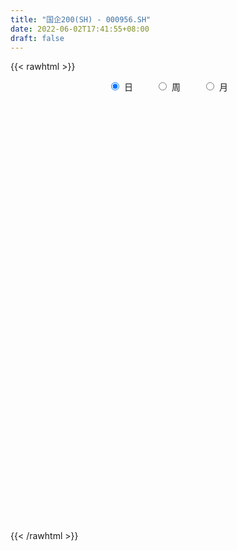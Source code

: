 ```yaml
---
title: "国企200(SH) - 000956.SH"
date: 2022-06-02T17:41:55+08:00
draft: false
---
```

{{< rawhtml >}}
    <div style="text-align: center">
        <label style="padding: 1rem;"><input style="margin-right: .5rem" type="radio" name="period" value="D" checked onclick="period_change(this)">日</label>
        <label style="padding: 1rem;"><input style="margin-right: .5rem" type="radio" name="period" value="W" onclick="period_change(this)">周</label>
        <label style="padding: 1rem;"><input style="margin-right: .5rem" type="radio" name="period" value="M" onclick="period_change(this)">月</label>
    </div>
    <div id="chart" style="height: 700px;"></div> 
    <script type="text/javascript">
        const D_v = [93685920.7099999934,93717601.3900000006,135947038.4099999964,129209556.1700000018,107139052.6800000072,119496922.7099999934,108461355.8400000036,107518332.6400000006,103653467.0699999928,110760676.4099999964,106630343.6899999976,95172241.0199999958,95905348.6299999952,91404649.1599999964,99846756.349999994,132959861.4300000072,104133709.4099999964,92506519.2399999946,83166266.4300000072,101207278.9699999988,90018091.4699999988,93471160.6200000048,91793238.6599999964,85433566.3100000024,109137448.0600000024,94588094.6700000018,87714659.9899999946,70901975.7900000066,91401488.6700000018,92437255.049999997,91343154.1299999952,92830791.0699999928,102811789.6700000018,123318952.1400000006,118990614.7900000066,152885336.75,122374985.0,142583192.5200000107,135001881.9699999988,124366143.549999997,112336512.9300000072,92710950.9800000042,117874866.1299999952,138430140.6100000143,170858083.25,172520500.9399999976,182395543.1599999964,146195017.3799999952,124834135.5,138993546.1800000072,171269719.2299999893,149528913.2899999917,127689918.5799999982,127710550.4899999946,115850830.200000003,129891444.5,121209825.150000006,135635004.9099999964,126684653.700000003,111493316.9800000042,122413044.1299999952,144692812.1100000143,158207725.349999994,161339546.849999994,137988906.3000000119,133633401.5199999958,158868336.849999994,150323923.2100000083,162770920.0399999917,145765875.0399999917,169065642.8600000143,192095594.9199999869,276518650.4900000095,222420684.0699999928,228265522.6699999869,196561848.5,203485508.3199999928,214646750.4699999988,224409212.7700000107,244876131.6800000072,201743495.349999994,212889706.0300000012,152825879.25,172615125.5800000131,166394213.7800000012,168186091.9499999881,196995099.6899999976,175656091.3700000048,180432333.0600000024,176703485.6100000143,172760493.1899999976,161315657.1200000048,157442042.3799999952,149860534.5200000107,154830562.7299999893,116447531.0600000024,104037721.650000006,117122929.2399999946,120948998.6800000072,113143525.7600000054,123375142.1899999976,128143467.8199999928,123128922.5799999982,119505995.9300000072,117632295.5199999958,119637546.8400000036,131996273.9800000042,127734177.6800000072,134750281.0500000119,149030985.2299999893,105153581.2800000012,95493378.5300000012,108211419.049999997,101964923.7300000042,90762710.5300000012,101670584.7600000054,118230142.3599999994,102809356.3700000048,90418760.4399999976,97654222.3400000036,81477469.2099999934,85274165.5300000012,97937073.4800000042,104023935.8900000006,125742341.4599999934,109371007.4200000018,93882012.2199999988,95387463.7600000054,109619689.1200000048,118395837.549999997,99918684.0400000066,125291012.2699999958,132624042.6400000006,164315099.2599999905,154534486.3799999952,134896325.8199999928,176472078.599999994,153249080.4799999893,178572847.2400000095,133971682.6599999964,133118278.2600000054,133438636.3900000006,140371686.4799999893,154132529.7899999917,127127590.2099999934,112154997.950000003,124005999.3100000024,123812553.349999994,104607880.7099999934,107014939.1899999976,92536615.0799999982,102115071.2399999946,100301275.7699999958,121739868.2900000066,145086710.25,130738461.4899999946,162193969.5099999905,130222259.0699999928,126515384.2900000066,125224081.25,123754499.549999997,125079343.950000003,91226067.7300000042,131904423.9899999946,117151316.4399999976,142903696.0,119311948.9899999946,96367790.9300000072,113681758.9300000072,91946904.5400000066,100929723.849999994,108432785.8799999952,127427869.3900000006,140075531.7899999917,133873545.1800000072,135513424.0800000131,136515054.9099999964,122068943.7399999946,93883485.049999997,91477016.1800000072,92761822.400000006,95496524.2900000066,96141568.5400000066,104985063.9399999976,101946782.5600000024,161502969.3700000048,135933183.1999999881,117649233.650000006,107381611.4300000072,99791156.4899999946,134089270.9300000072,115133873.9899999946,140276712.8600000143,146209054.2299999893,163469872.0099999905,115804878.6400000006,122119243.6599999964,104035259.9899999946,168721964.75,157132226.0699999928,137864231.5099999905,122146267.8599999994,100721053.5,106230761.5900000036,98106005.0100000054,86030637.7199999988,87063523.4599999934,101035967.5100000054,81343980.0900000036,111506518.2800000012,114221209.6800000072,113041291.5,139456197.3000000119,121929183.3799999952,126183820.3599999994,123064944.4899999946,119455735.4800000042,108995837.450000003,106935016.5199999958,108928029.9699999988,100385452.2399999946,93422424.7600000054,97128021.0400000066,107631946.7099999934,101842414.450000003,139454771.6299999952,127698734.1299999952,138329750.9699999988,125486670.3900000006,140409897.9300000072,123256031.4699999988,104810377.0100000054,77735601.4800000042,115286148.7099999934,129964895.1800000072,91820513.2900000066,91638629.1599999964,90750304.8799999952,87093185.5,85638494.0699999928,91035652.7399999946,117490523.0199999958,106472768.1400000006,120441201.9899999946,88935325.6299999952,103339827.6299999952,89941351.3400000036,90668812.349999994,104323463.4599999934,91451354.6800000072]
const D_histogram = [0.0,0.4314265527,3.8118693213,6.0412597968,7.2098333575,7.4455374553,7.0540328148,6.4005552303,4.8473982604,3.2228835264,2.3678237675,1.6450167009,-0.1879564369,-1.3002461125,-1.5447530857,-2.7992396447,-4.6349773847,-6.3078112599,-7.1121479199,-7.8531204197,-8.4101735304,-7.6906886876,-7.0764016237,-5.8849384688,-3.3931860581,-1.916645896,-2.1694403121,-1.7346315308,-1.0000244387,-2.8818499465,-3.7818213879,-3.6063479682,-2.9364558678,-3.4123395516,-3.8445452328,-3.256688631,-2.0772807709,-2.1806929769,-0.7722773639,-0.3446385749,0.3951709715,0.5286392478,0.7685712076,1.2895746357,0.9799656427,-2.1358577653,-6.6125180234,-9.013288207,-9.3830758883,-10.0683389411,-7.5843811119,-5.4942833544,-3.783480149,-2.876874768,-2.0229404996,0.2555952419,3.6251921523,5.7602060435,6.3065588388,6.5109673047,6.5049419186,4.6334157522,4.9265887801,4.123212771,2.1254368764,1.9437271704,2.7408979153,3.5501618774,2.6004469259,2.1388327055,1.4850534603,1.9833017647,4.1462114101,5.8109346978,6.5208508772,7.8305189023,9.5439906289,9.9067792275,9.9538263397,10.3707241214,10.4304680822,7.8883369889,4.737131567,1.6143650118,0.1984391496,-1.1933949831,-1.678754801,-2.3666325284,-2.5588544265,-1.8157178946,-2.2310717424,-2.1452952066,-0.9989409148,0.1052692745,-0.2565402098,0.1023275665,-0.0666315283,-0.1651516462,-1.4157186405,-1.5516292962,-1.8460008808,-1.3730211449,-0.743955938,-0.1630334988,-0.1176940652,-1.4586868013,-3.0015754392,-3.4677474022,-4.053477227,-5.5776602685,-6.3942357073,-5.7957730572,-5.6141359191,-4.9714237591,-4.4116474962,-4.3888653717,-2.6495870914,-1.6467978605,-1.0071171038,-0.5851584456,-0.334502506,-0.5281889749,0.5185220843,1.2435320467,1.8981498431,2.7902354349,3.1003765017,2.3755346274,1.7212721712,0.8886295538,0.8535655263,1.4177863293,3.0137747985,4.0992415551,4.9817306527,6.5350932862,8.3611975459,8.5094514391,8.6593916188,7.7234188939,6.2828260093,5.6220956124,3.5872507713,1.3688086844,0.2846118778,-0.8558060871,-0.6789978396,-0.6389471611,-1.1580626364,-1.259991499,-3.0334137546,-3.3629216112,-3.2583306369,-3.1580776303,-3.4358975185,-4.3019883836,-4.4873609363,-4.1060926556,-4.1533227195,-3.5924621408,-4.4320027118,-6.1220624402,-6.6178833815,-5.0081384389,-3.7792486011,-1.8947288407,-1.1774090733,-0.8521625678,-2.4987830801,-2.680962282,-3.6142816679,-5.3847824168,-4.4470633941,-3.0140911222,-0.9839989132,0.9720672235,2.1479989824,1.7881144831,1.5178458424,1.8078039687,1.8581703459,2.7052958613,2.8462688534,1.6180926907,1.1011879617,-0.9783960492,-1.8727692892,-2.1716464247,-1.2088619094,-0.8206256061,-0.4901113943,-1.203711805,-3.6893714749,-6.5837640277,-8.8809744724,-8.8617790038,-8.0099200381,-9.3301736068,-13.7719235659,-12.5330666525,-9.7947785196,-6.2989005592,-4.0708778465,-1.7567282682,0.4211400019,1.4559776852,1.2468790591,1.2325453429,1.2882147728,3.4551955498,4.7087013798,6.8825305241,8.3755681255,8.2634130038,8.8032778388,6.6841991273,6.5899416944,6.0413604572,6.7438701872,6.8537171752,5.5082213668,4.3136710016,2.4312286348,0.0324681947,-0.7239785092,-4.7658421243,-7.5043497175,-7.2143569564,-5.5617136634,-2.9927393979,-1.1610931125,-2.1023442994,-3.0759484966,-2.6858171561,-1.7765490197,-1.2840476052,0.0259682629,0.6150581859,1.6328953194,1.9476093384,2.120523954,3.8782198891,4.4361237706,3.3036200674,3.1288387102,3.3657915471,3.7024640343,4.1876597639,5.1822606903,5.3865955134]
const D_fast = [0.0,0.5392831909,4.8726932898,8.6123987145,11.5834306145,13.6805190762,15.0525226394,15.9991838625,15.6578764576,14.8390826053,14.5759787882,14.2644258969,12.3844636498,10.9471124461,10.3164172015,8.3621207313,5.3676386452,2.1178519549,-0.4645216851,-3.1687742898,-5.828370783,-7.0315581121,-8.1863714542,-8.4661429164,-6.8226870203,-5.8253083322,-6.6204628263,-6.6193119277,-6.1347109452,-8.7369989397,-10.582425728,-11.3085393004,-11.372761167,-12.7017297387,-14.095071728,-14.321387284,-13.6612996167,-14.3098850668,-13.0945387949,-12.7530596496,-11.9144573603,-11.648829272,-11.2167545103,-10.3733574234,-10.4379750057,-14.087762855,-20.217552619,-24.8716448543,-27.5872015076,-30.7895492957,-30.2016867446,-29.4851598256,-28.7202266575,-28.5328399685,-28.184640825,-25.8422062729,-21.5663113245,-17.9912459225,-15.8682534175,-14.0361031253,-12.4158930318,-13.1290652601,-11.6042450372,-11.3768178535,-12.843234529,-12.5390124425,-11.0566172187,-9.3598127873,-9.6594160072,-9.5863220513,-9.8688379314,-8.8747641858,-5.6753016879,-2.5578447258,-0.217715827,3.0495819236,7.1490513075,9.988534713,12.52403841,15.5336172221,18.2009782034,17.6309313574,15.6640088272,12.9448335249,11.5785174502,9.8883345717,8.9832860535,7.703750194,6.8718146893,7.1610217475,6.1878999641,5.7373526983,6.6339717613,7.7644992693,7.3385547325,7.7230044005,7.5373874236,7.3975793941,5.7930827397,5.2692647599,4.5133929551,4.6431174048,5.0861936272,5.6263576918,5.6422736091,3.9366091727,1.643326675,0.3102178614,-1.2888812702,-4.2074793788,-6.6226137444,-7.4730943586,-8.6949912004,-9.2951349801,-9.8382705912,-10.9127048097,-9.8358233022,-9.2447335364,-8.8568320557,-8.5811630089,-8.4141326958,-8.7398664084,-7.5635248281,-6.527631854,-5.3984765968,-3.8088321464,-2.7235969542,-2.8545551716,-3.078499585,-3.688984814,-3.5106574598,-2.5919900746,-0.2425579058,1.8677192396,3.9956410004,7.1827769554,11.0991806016,13.3747973546,15.689585439,16.6844674375,16.8145810553,17.5593745615,16.4213424132,14.5451024974,13.5320586603,12.1776891736,12.1847479612,12.0650618494,11.256430715,10.8395039777,8.3077282835,7.1374900241,6.4274983391,5.7382319382,4.6014376703,2.6598497093,1.3526369226,0.7073820393,-0.3781787045,-0.7154336609,-2.6629749099,-5.8835502484,-8.033842035,-7.6761317022,-7.3920540146,-5.9812164644,-5.5582489653,-5.4460431017,-7.7173593841,-8.5697791565,-10.4066689593,-13.5233653124,-13.6974121382,-13.0179626469,-11.2338701662,-9.0347872237,-7.3218557191,-7.2347115976,-7.1255187777,-6.3836096592,-5.8687006957,-4.3452512148,-3.4927110094,-4.3163639994,-4.557971738,-6.8821547613,-8.2447203235,-9.0865090652,-8.4259400273,-8.2428601255,-8.0348737623,-9.0494021243,-12.4574046629,-16.9977382226,-21.5151922854,-23.7114415678,-24.8620626116,-28.514859582,-36.3995904325,-38.2940001823,-38.0044066793,-36.0832538587,-34.8729506077,-32.9979830964,-30.7148298258,-29.3159977211,-29.2133765825,-28.919573963,-28.5418508399,-25.5110711754,-23.0803900004,-19.1859282251,-15.5989985924,-13.6453004631,-10.9046161684,-11.3526450981,-9.7994171074,-8.8376582303,-6.4491809535,-4.6259046717,-4.5943451384,-4.7104777532,-5.9851129614,-8.3757563528,-9.3131976839,-14.5465218302,-19.1611168526,-20.6747133306,-20.4124984535,-18.5917090375,-17.0503360302,-18.5171732919,-20.2597646133,-20.5410875619,-20.0759566804,-19.9044671672,-18.5879592333,-17.8451047639,-16.4190438006,-15.6174274469,-14.9143818428,-12.1871309354,-10.5201961113,-10.8267947977,-10.2193664773,-9.1409657537,-7.8786772579,-6.3465665873,-4.0564004883,-2.5054167869]
const D_slow = [0.0,0.1078566382,1.0608239685,2.5711389177,4.3735972571,6.2349816209,7.9984898246,9.5986286322,10.8104781973,11.6161990789,12.2081550207,12.619409196,12.5724200867,12.2473585586,11.8611702872,11.161360376,10.0026160298,8.4256632149,6.6476262349,4.6843461299,2.5818027474,0.6591305755,-1.1099698305,-2.5812044477,-3.4295009622,-3.9086624362,-4.4510225142,-4.8846803969,-5.1346865066,-5.8551489932,-6.8006043402,-7.7021913322,-8.4363052992,-9.2893901871,-10.2505264953,-11.064698653,-11.5840188457,-12.12919209,-12.3222614309,-12.4084210747,-12.3096283318,-12.1774685199,-11.9853257179,-11.662932059,-11.4179406484,-11.9519050897,-13.6050345955,-15.8583566473,-18.2041256194,-20.7212103546,-22.6173056326,-23.9908764712,-24.9367465085,-25.6559652005,-26.1617003254,-26.0978015149,-25.1915034768,-23.7514519659,-22.1748122563,-20.5470704301,-18.9208349504,-17.7624810124,-16.5308338173,-15.5000306246,-14.9686714054,-14.4827396129,-13.797515134,-12.9099746647,-12.2598629332,-11.7251547568,-11.3538913917,-10.8580659505,-9.821513098,-8.3687794236,-6.7385667043,-4.7809369787,-2.3949393214,0.0817554854,2.5702120703,5.1628931007,7.7705101212,9.7425943685,10.9268772602,11.3304685131,11.3800783006,11.0817295548,10.6620408545,10.0703827224,9.4306691158,8.9767396421,8.4189717065,7.8826479049,7.6329126762,7.6592299948,7.5950949423,7.620676834,7.6040189519,7.5627310403,7.2088013802,6.8208940562,6.3593938359,6.0161385497,5.8301495652,5.7893911905,5.7599676742,5.3952959739,4.6449021141,3.7779652636,2.7645959568,1.3701808897,-0.2283780371,-1.6773213014,-3.0808552812,-4.323711221,-5.426623095,-6.523839438,-7.1862362108,-7.5979356759,-7.8497149519,-7.9960045633,-8.0796301898,-8.2116774335,-8.0820469124,-7.7711639007,-7.29662644,-6.5990675812,-5.8239734558,-5.230089799,-4.7997717562,-4.5776143677,-4.3642229862,-4.0097764038,-3.2563327042,-2.2315223155,-0.9860896523,0.6476836693,2.7379830557,4.8653459155,7.0301938202,8.9610485437,10.531755046,11.9372789491,12.8340916419,13.176293813,13.2474467825,13.0334952607,12.8637458008,12.7040090105,12.4144933514,12.0994954767,11.341142038,10.5004116352,9.685828976,8.8963095684,8.0373351888,6.9618380929,5.8399978588,4.8134746949,3.775144015,2.8770284799,1.7690278019,0.2385121918,-1.4159586535,-2.6679932633,-3.6128054135,-4.0864876237,-4.380839892,-4.593880534,-5.218576304,-5.8888168745,-6.7923872915,-8.1385828957,-9.2503487442,-10.0038715247,-10.249871253,-10.0068544471,-9.4698547015,-9.0228260808,-8.6433646202,-8.191413628,-7.7268710415,-7.0505470762,-6.3389798628,-5.9344566901,-5.6591596997,-5.903758712,-6.3719510343,-6.9148626405,-7.2170781179,-7.4222345194,-7.544762368,-7.8456903192,-8.768033188,-10.4139741949,-12.634217813,-14.8496625639,-16.8521425735,-19.1846859752,-22.6276668667,-25.7609335298,-28.2096281597,-29.7843532995,-30.8020727611,-31.2412548282,-31.1359698277,-30.7719754064,-30.4602556416,-30.1521193059,-29.8300656127,-28.9662667252,-27.7890913803,-26.0684587492,-23.9745667179,-21.9087134669,-19.7078940072,-18.0368442254,-16.3893588018,-14.8790186875,-13.1930511407,-11.4796218469,-10.1025665052,-9.0241487548,-8.4163415961,-8.4082245474,-8.5892191747,-9.7806797058,-11.6567671352,-13.4603563743,-14.8507847901,-15.5989696396,-15.8892429177,-16.4148289926,-17.1838161167,-17.8552704057,-18.2994076607,-18.620419562,-18.6139274962,-18.4601629498,-18.0519391199,-17.5650367853,-17.0349057968,-16.0653508246,-14.9563198819,-14.1304148651,-13.3482051875,-12.5067573007,-11.5811412922,-10.5342263512,-9.2386611786,-7.8920123003]
const D_data = [['2021-05-21', 1468.155, 1452.2071, 1449.4604, 1471.0784],['2021-05-24', 1452.753, 1458.9674, 1446.2758, 1459.3172],['2021-05-25', 1461.2131, 1508.0703, 1460.8234, 1509.4631],['2021-05-26', 1509.8164, 1513.086, 1508.5454, 1518.2779],['2021-05-27', 1508.7, 1514.8311, 1502.7609, 1529.1526],['2021-05-28', 1516.3323, 1513.5946, 1503.6825, 1521.363],['2021-05-31', 1511.6446, 1512.1516, 1496.2392, 1512.1516],['2021-06-01', 1508.4332, 1512.694, 1495.0755, 1513.3858],['2021-06-02', 1513.1773, 1501.4035, 1495.6831, 1514.8785],['2021-06-03', 1501.2659, 1496.7283, 1496.2853, 1512.2484],['2021-06-04', 1489.1006, 1503.5917, 1487.9914, 1518.3159],['2021-06-07', 1504.2449, 1504.3525, 1494.9683, 1505.0454],['2021-06-08', 1503.0307, 1485.8835, 1478.1594, 1511.1348],['2021-06-09', 1484.8787, 1488.0984, 1481.381, 1493.2534],['2021-06-10', 1486.8876, 1495.8729, 1485.2646, 1503.3648],['2021-06-11', 1496.022, 1479.0425, 1477.0852, 1496.1201],['2021-06-15', 1475.9578, 1461.8931, 1454.0185, 1477.2186],['2021-06-16', 1460.9269, 1451.3316, 1448.8735, 1465.6406],['2021-06-17', 1448.4177, 1451.1798, 1445.8602, 1459.43],['2021-06-18', 1447.5202, 1442.5763, 1432.9238, 1450.2477],['2021-06-21', 1438.6002, 1435.3433, 1426.1095, 1443.0575],['2021-06-22', 1440.3766, 1445.5489, 1436.5927, 1448.2764],['2021-06-23', 1446.3596, 1441.885, 1437.5322, 1450.1788],['2021-06-24', 1442.9344, 1448.5503, 1435.9827, 1449.8264],['2021-06-25', 1448.1454, 1470.6905, 1447.3813, 1473.3464],['2021-06-28', 1472.3703, 1466.0776, 1460.3598, 1473.9896],['2021-06-29', 1462.4671, 1445.4819, 1443.9369, 1462.6094],['2021-06-30', 1444.9664, 1452.3601, 1444.9367, 1455.1913],['2021-07-01', 1457.0574, 1457.478, 1445.3017, 1458.8231],['2021-07-02', 1446.0716, 1419.2206, 1418.3442, 1446.0716],['2021-07-05', 1416.9634, 1420.3969, 1412.2782, 1421.1855],['2021-07-06', 1419.4139, 1427.9075, 1413.4284, 1428.6838],['2021-07-07', 1421.1075, 1432.6184, 1419.5716, 1434.8874],['2021-07-08', 1434.1823, 1414.9649, 1411.9939, 1434.7309],['2021-07-09', 1409.1091, 1408.7362, 1399.8438, 1412.5449],['2021-07-12', 1419.1436, 1417.5702, 1407.4964, 1426.4743],['2021-07-13', 1417.6305, 1426.0217, 1416.4893, 1430.1118],['2021-07-14', 1424.3901, 1409.4566, 1406.5859, 1424.3901],['2021-07-15', 1406.6164, 1429.0176, 1405.01, 1430.3273],['2021-07-16', 1426.0283, 1419.4912, 1418.1274, 1428.8484],['2021-07-19', 1416.552, 1424.828, 1406.9181, 1427.3018],['2021-07-20', 1415.211, 1418.2195, 1411.6826, 1420.5644],['2021-07-21', 1420.4545, 1419.3629, 1416.1137, 1428.1876],['2021-07-22', 1418.7139, 1424.0895, 1415.313, 1427.6245],['2021-07-23', 1422.4608, 1413.5142, 1410.1336, 1422.4784],['2021-07-26', 1408.7529, 1366.905, 1354.2413, 1408.7529],['2021-07-27', 1366.2533, 1323.8973, 1322.1965, 1369.5524],['2021-07-28', 1315.4045, 1322.87, 1303.1748, 1327.7912],['2021-07-29', 1341.4667, 1330.9853, 1325.9635, 1342.3882],['2021-07-30', 1323.7535, 1313.5712, 1301.88, 1323.7535],['2021-08-02', 1305.4829, 1347.9936, 1294.4779, 1350.3613],['2021-08-03', 1338.2645, 1346.8876, 1334.7016, 1351.6501],['2021-08-04', 1343.2321, 1345.2271, 1338.3301, 1346.2257],['2021-08-05', 1334.8158, 1335.9605, 1328.3994, 1351.3072],['2021-08-06', 1332.2165, 1334.4089, 1324.8354, 1334.548],['2021-08-09', 1328.8366, 1356.3268, 1328.4947, 1361.8346],['2021-08-10', 1354.431, 1383.2304, 1349.7578, 1383.3809],['2021-08-11', 1382.3233, 1382.9701, 1381.2109, 1394.1111],['2021-08-12', 1379.1208, 1371.9009, 1370.5369, 1383.6286],['2021-08-13', 1369.011, 1371.7505, 1364.5196, 1378.2386],['2021-08-16', 1371.1083, 1372.0615, 1370.0914, 1381.7505],['2021-08-17', 1370.5768, 1345.4349, 1341.9405, 1380.825],['2021-08-18', 1343.6798, 1369.6784, 1338.9058, 1372.1303],['2021-08-19', 1367.1623, 1355.8957, 1350.8241, 1369.4547],['2021-08-20', 1342.4851, 1333.6542, 1321.0882, 1348.9511],['2021-08-23', 1337.9488, 1350.0354, 1337.9488, 1353.1855],['2021-08-24', 1351.7979, 1363.8391, 1351.294, 1366.9332],['2021-08-25', 1364.9027, 1368.971, 1361.6769, 1369.8398],['2021-08-26', 1367.1545, 1347.2131, 1346.5792, 1367.1545],['2021-08-27', 1345.059, 1349.692, 1344.409, 1360.141],['2021-08-30', 1353.8004, 1344.0631, 1336.508, 1354.3384],['2021-08-31', 1344.0766, 1357.8894, 1336.5799, 1358.2484],['2021-09-01', 1359.1868, 1386.9659, 1353.7698, 1397.0507],['2021-09-02', 1386.3227, 1393.8114, 1383.1753, 1394.6014],['2021-09-03', 1397.3684, 1392.1633, 1380.4649, 1401.7651],['2021-09-06', 1390.7502, 1410.1067, 1390.3999, 1416.1439],['2021-09-07', 1408.9228, 1429.8426, 1402.844, 1433.2043],['2021-09-08', 1427.0891, 1426.1962, 1421.8905, 1435.9765],['2021-09-09', 1419.2704, 1431.5197, 1416.2676, 1431.5743],['2021-09-10', 1431.64, 1446.1338, 1430.8604, 1461.4013],['2021-09-13', 1443.634, 1452.2318, 1442.5014, 1457.7117],['2021-09-14', 1451.2628, 1421.4887, 1418.7195, 1453.187],['2021-09-15', 1416.2001, 1404.9493, 1398.2571, 1419.7004],['2021-09-16', 1406.167, 1392.4182, 1391.2571, 1413.8372],['2021-09-17', 1388.5028, 1403.8459, 1387.8314, 1403.8459],['2021-09-22', 1378.3046, 1397.7315, 1376.8469, 1400.2723],['2021-09-23', 1404.1973, 1404.3987, 1398.2572, 1415.394],['2021-09-24', 1402.7292, 1398.531, 1396.3252, 1413.3422],['2021-09-27', 1406.3034, 1401.7695, 1396.4012, 1417.5088],['2021-09-28', 1400.517, 1414.5474, 1396.4195, 1417.0358],['2021-09-29', 1405.3774, 1400.5312, 1390.7715, 1409.764],['2021-09-30', 1403.5036, 1405.3247, 1399.467, 1409.2179],['2021-10-08', 1418.8434, 1421.8091, 1413.0477, 1423.9199],['2021-10-11', 1426.5472, 1428.1227, 1426.1713, 1441.1286],['2021-10-12', 1423.0698, 1412.789, 1400.4371, 1423.0698],['2021-10-13', 1409.8801, 1422.8401, 1404.902, 1429.2417],['2021-10-14', 1420.6612, 1417.8407, 1414.371, 1426.1318],['2021-10-15', 1412.3274, 1418.9879, 1409.961, 1423.7178],['2021-10-18', 1414.5795, 1401.3043, 1392.9858, 1414.5795],['2021-10-19', 1398.3712, 1411.3239, 1398.1284, 1413.3066],['2021-10-20', 1412.1683, 1407.7459, 1404.7924, 1415.559],['2021-10-21', 1410.2731, 1417.4406, 1408.494, 1423.3673],['2021-10-22', 1419.633, 1422.3841, 1414.4637, 1431.9389],['2021-10-25', 1415.9462, 1425.5304, 1412.1635, 1426.481],['2021-10-26', 1424.3756, 1421.2285, 1417.8724, 1431.0711],['2021-10-27', 1416.8165, 1400.4965, 1396.5492, 1416.8165],['2021-10-28', 1397.2803, 1389.063, 1384.6752, 1401.0708],['2021-10-29', 1390.6822, 1395.1096, 1387.7062, 1395.3237],['2021-11-01', 1382.0196, 1388.2011, 1374.9657, 1393.2631],['2021-11-02', 1386.2343, 1367.1357, 1355.8477, 1390.1848],['2021-11-03', 1366.4288, 1364.924, 1361.1727, 1371.7841],['2021-11-04', 1369.052, 1377.0366, 1367.0284, 1377.7046],['2021-11-05', 1373.9571, 1369.0046, 1368.7653, 1381.6016],['2021-11-08', 1369.6312, 1372.24, 1366.0193, 1377.5034],['2021-11-09', 1374.1179, 1369.9978, 1362.1709, 1377.1634],['2021-11-10', 1367.3904, 1360.4579, 1346.4567, 1367.3904],['2021-11-11', 1357.5821, 1382.9509, 1355.3009, 1383.4788],['2021-11-12', 1384.3404, 1378.379, 1375.1054, 1386.7391],['2021-11-15', 1380.8323, 1376.1156, 1372.0788, 1384.2583],['2021-11-16', 1375.9283, 1374.4963, 1372.9631, 1385.2158],['2021-11-17', 1371.8531, 1372.6568, 1367.05, 1375.5889],['2021-11-18', 1368.9331, 1365.731, 1361.5963, 1371.6897],['2021-11-19', 1363.9808, 1382.4279, 1363.4179, 1383.5024],['2021-11-22', 1382.8917, 1382.7797, 1381.4877, 1388.3652],['2021-11-23', 1382.0965, 1385.828, 1380.3363, 1391.5072],['2021-11-24', 1386.8962, 1393.8942, 1386.7282, 1399.3441],['2021-11-25', 1395.315, 1391.3417, 1389.764, 1399.0304],['2021-11-26', 1387.7759, 1378.6524, 1376.1314, 1387.841],['2021-11-29', 1366.2971, 1376.7235, 1365.9826, 1377.225],['2021-11-30', 1378.7825, 1370.8303, 1365.8225, 1383.2174],['2021-12-01', 1372.1898, 1378.5346, 1370.0165, 1378.6951],['2021-12-02', 1377.6493, 1387.7978, 1374.1734, 1390.863],['2021-12-03', 1388.6274, 1407.8567, 1388.3813, 1407.8596],['2021-12-06', 1413.3903, 1411.2011, 1409.9369, 1424.786],['2021-12-07', 1422.4454, 1417.417, 1412.441, 1423.5756],['2021-12-08', 1419.6641, 1437.0416, 1411.9561, 1437.2865],['2021-12-09', 1437.476, 1455.8604, 1436.7873, 1467.2555],['2021-12-10', 1446.5338, 1447.5078, 1440.6526, 1450.7996],['2021-12-13', 1462.146, 1456.0862, 1454.4537, 1478.676],['2021-12-14', 1450.141, 1448.0646, 1445.1064, 1453.4835],['2021-12-15', 1443.9461, 1442.308, 1440.9985, 1451.17],['2021-12-16', 1441.9251, 1452.7687, 1436.8077, 1452.7687],['2021-12-17', 1450.0159, 1433.6962, 1433.5138, 1451.0933],['2021-12-20', 1428.61, 1423.6992, 1421.4911, 1441.5837],['2021-12-21', 1422.3187, 1431.5052, 1421.2047, 1433.953],['2021-12-22', 1434.3819, 1426.4099, 1423.7836, 1435.3342],['2021-12-23', 1428.6218, 1441.5399, 1425.5499, 1441.5399],['2021-12-24', 1443.3665, 1441.7109, 1437.263, 1450.8276],['2021-12-27', 1439.126, 1434.4732, 1429.1781, 1443.5782],['2021-12-28', 1435.4118, 1438.7967, 1431.0644, 1439.9249],['2021-12-29', 1439.8607, 1412.7024, 1412.7024, 1439.8607],['2021-12-30', 1412.1144, 1424.0851, 1411.8833, 1428.1148],['2021-12-31', 1425.5987, 1427.6979, 1420.4872, 1429.05],['2022-01-04', 1430.2016, 1426.9488, 1414.6179, 1430.4237],['2022-01-05', 1424.53, 1420.2876, 1416.153, 1435.2326],['2022-01-06', 1414.9249, 1407.7707, 1400.3453, 1420.2704],['2022-01-07', 1408.1675, 1410.833, 1408.144, 1419.4271],['2022-01-10', 1408.0175, 1415.7762, 1402.1458, 1416.6252],['2022-01-11', 1413.7421, 1408.6063, 1406.94, 1422.8885],['2022-01-12', 1411.3845, 1414.9863, 1404.814, 1416.5939],['2022-01-13', 1416.5004, 1393.7826, 1393.4716, 1418.4067],['2022-01-14', 1389.4838, 1372.1576, 1371.1841, 1389.4838],['2022-01-17', 1370.3002, 1375.9923, 1368.5625, 1378.9168],['2022-01-18', 1376.9685, 1400.4477, 1373.1548, 1403.7961],['2022-01-19', 1402.2224, 1399.399, 1392.9728, 1407.1912],['2022-01-20', 1399.1703, 1413.2388, 1399.0768, 1419.1412],['2022-01-21', 1408.4178, 1403.8301, 1398.9087, 1412.1835],['2022-01-24', 1397.2457, 1400.2885, 1390.8577, 1404.4059],['2022-01-25', 1393.6036, 1369.9359, 1369.9359, 1397.585],['2022-01-26', 1373.1717, 1380.4553, 1364.4113, 1381.4381],['2022-01-27', 1382.6776, 1364.5763, 1363.3116, 1383.1753],['2022-01-28', 1368.5412, 1342.0605, 1340.3434, 1372.6703],['2022-02-07', 1359.753, 1368.5572, 1359.753, 1371.8865],['2022-02-08', 1369.3451, 1376.8272, 1350.9298, 1376.9545],['2022-02-09', 1376.0458, 1390.6592, 1375.3372, 1393.2979],['2022-02-10', 1391.514, 1399.0991, 1386.1338, 1399.1687],['2022-02-11', 1394.6013, 1397.6831, 1393.5733, 1412.6546],['2022-02-14', 1392.3032, 1380.9061, 1375.9231, 1393.6764],['2022-02-15', 1380.1077, 1380.3855, 1373.4615, 1384.7578],['2022-02-16', 1384.9646, 1387.5955, 1383.836, 1393.6849],['2022-02-17', 1387.8517, 1385.8517, 1383.6559, 1391.2002],['2022-02-18', 1380.0433, 1399.0537, 1379.0016, 1399.0537],['2022-02-21', 1396.0745, 1394.1577, 1387.2032, 1396.6621],['2022-02-22', 1385.2166, 1374.9605, 1367.7417, 1385.2166],['2022-02-23', 1376.1738, 1379.4046, 1369.4623, 1380.3205],['2022-02-24', 1372.2382, 1351.9911, 1342.7423, 1374.0447],['2022-02-25', 1357.0538, 1356.754, 1352.8323, 1368.6348],['2022-02-28', 1354.9165, 1358.4061, 1344.4892, 1358.4061],['2022-03-01', 1361.341, 1373.6563, 1361.341, 1374.9706],['2022-03-02', 1366.8427, 1368.2599, 1364.5659, 1370.6145],['2022-03-03', 1372.6535, 1367.8915, 1364.5108, 1376.7822],['2022-03-04', 1358.2124, 1351.9831, 1348.0846, 1361.2758],['2022-03-07', 1345.7201, 1317.9327, 1313.5251, 1345.7201],['2022-03-08', 1321.0959, 1292.7082, 1289.405, 1326.7309],['2022-03-09', 1297.2378, 1278.243, 1234.7083, 1303.9268],['2022-03-10', 1300.5313, 1292.0057, 1290.0009, 1303.9878],['2022-03-11', 1278.2292, 1295.7648, 1258.9873, 1299.0395],['2022-03-14', 1276.2517, 1257.7234, 1257.7234, 1288.7226],['2022-03-15', 1242.4317, 1190.6848, 1190.6848, 1244.815],['2022-03-16', 1209.1695, 1239.1764, 1179.3045, 1243.5891],['2022-03-17', 1260.4062, 1255.9419, 1250.5338, 1273.4558],['2022-03-18', 1252.5493, 1271.7515, 1248.7189, 1275.996],['2022-03-21', 1273.6114, 1262.9003, 1253.7738, 1273.6114],['2022-03-22', 1262.1492, 1269.5356, 1259.7286, 1277.1895],['2022-03-23', 1271.5445, 1275.0277, 1265.3086, 1280.3549],['2022-03-24', 1267.8706, 1265.7514, 1262.066, 1272.1986],['2022-03-25', 1264.8073, 1249.1113, 1248.2608, 1267.6803],['2022-03-28', 1232.6127, 1247.6131, 1222.2978, 1252.8788],['2022-03-29', 1247.8918, 1245.3312, 1243.2622, 1254.8088],['2022-03-30', 1253.8838, 1275.537, 1253.3668, 1275.537],['2022-03-31', 1269.1519, 1272.5963, 1267.4866, 1280.1827],['2022-04-01', 1266.6274, 1294.2462, 1264.87, 1295.3751],['2022-04-06', 1286.1365, 1298.2209, 1285.9692, 1301.5031],['2022-04-07', 1292.4505, 1285.2547, 1283.7783, 1304.8543],['2022-04-08', 1287.5828, 1298.4737, 1279.5827, 1299.2545],['2022-04-11', 1291.7524, 1264.3821, 1260.4478, 1291.7524],['2022-04-12', 1265.099, 1286.6314, 1255.3273, 1286.6498],['2022-04-13', 1280.4773, 1282.0329, 1276.2782, 1297.8465],['2022-04-14', 1290.6438, 1301.2658, 1289.6094, 1309.6333],['2022-04-15', 1294.1654, 1299.7423, 1293.1349, 1306.0095],['2022-04-18', 1287.736, 1281.5699, 1276.1333, 1287.736],['2022-04-19', 1279.5577, 1279.1478, 1271.7732, 1285.5772],['2022-04-20', 1278.7052, 1263.637, 1260.243, 1279.9671],['2022-04-21', 1257.481, 1245.3323, 1240.687, 1268.719],['2022-04-22', 1237.1787, 1255.8638, 1234.8955, 1260.8009],['2022-04-25', 1233.0496, 1198.1369, 1198.1369, 1239.6259],['2022-04-26', 1199.3421, 1189.6103, 1185.9777, 1215.5346],['2022-04-27', 1185.1067, 1213.2209, 1184.8901, 1213.2209],['2022-04-28', 1209.4597, 1228.4201, 1207.8671, 1231.7748],['2022-04-29', 1233.5263, 1245.7536, 1217.6455, 1249.6833],['2022-05-05', 1241.4632, 1244.5371, 1240.4771, 1250.7071],['2022-05-06', 1222.1578, 1208.575, 1206.0952, 1223.7172],['2022-05-09', 1200.5548, 1198.4915, 1190.8046, 1207.6155],['2022-05-10', 1182.468, 1209.1854, 1175.1323, 1213.5505],['2022-05-11', 1207.3436, 1214.8447, 1206.8524, 1228.0492],['2022-05-12', 1207.8142, 1209.5582, 1203.0053, 1217.7582],['2022-05-13', 1215.6714, 1221.5338, 1212.0092, 1223.1877],['2022-05-16', 1229.5996, 1215.2606, 1210.2077, 1230.1856],['2022-05-17', 1216.9248, 1223.2921, 1210.9867, 1223.2921],['2022-05-18', 1225.0686, 1216.9894, 1208.4649, 1225.0686],['2022-05-19', 1201.7912, 1215.6985, 1200.5086, 1215.6985],['2022-05-20', 1221.3319, 1240.851, 1221.2997, 1240.851],['2022-05-23', 1241.5343, 1233.2207, 1227.0614, 1241.6437],['2022-05-24', 1234.5837, 1211.5027, 1211.5027, 1236.2376],['2022-05-25', 1212.4226, 1220.5818, 1210.238, 1220.8452],['2022-05-26', 1221.657, 1226.6746, 1211.9551, 1232.451],['2022-05-27', 1234.1161, 1230.601, 1225.0937, 1240.411],['2022-05-30', 1235.9835, 1236.2841, 1231.2793, 1241.1165],['2022-05-31', 1235.4725, 1249.0388, 1232.4938, 1250.2992],['2022-06-01', 1247.6907, 1245.4093, 1237.8886, 1249.3517]]
const W_v = [607012785.3600000143,330380051.1000000238,283812815.4200000167,291023263.8600000143,178632600.0399999917,206926506.4399999976,187994000.4800000191,294078180.6699999571,364433562.2300000191,411297846.6299999952,351669513.3899999857,536377809.9399999976,560706891.1600000858,608217028.0199999809,806243799.6700000763,529667754.5599999428,506848828.1500000358,383164267.3500000238,301716152.8299999833,286041976.2099999785,366977918.4500000477,355581800.6200000048,222853597.25,46842072.75,360686843.3700000048,470835315.0199999809,437491311.4299999475,336651469.9800000191,301774994.0099999905,332561730.0,384642864.5400000215,408354786.6700000167,321257118.8000000119,574878573.3900001049,455808237.4499999881,413277717.0199999809,296433813.969999969,370566265.2300000191,322587337.7000000477,398067869.3700000048,214029891.0999999642,326511587.7099999785,291423578.8299999833,347463162.6599999666,357536374.7299999595,332933879.8600000143,437515420.9899999499,567876736.3199999332,474855561.8399999738,587568697.7200000286,546306905.5099999905,386068617.1899999976,409623228.0499999523,587035776.5399999619,485127927.6099999547,431048445.8799999952,379475111.0200000405,337003442.4500000477,383603701.3299999833,362415035.9300000072,400573649.9099999666,509824693.4300000072,520247739.0,541920349.1200000048,614231772.2400000095,431199125.9600000381,397739489.0199999809,308868628.719999969,304662453.0099999905,377874903.0499999523,449371615.9099999666,542856181.2699999809,731940677.2800000906,766832419.6499998569,641239311.3899999857,772514260.0500000715,231133788.4200000167,157216388.8299999833,424879509.439999938,408059456.8300000429,379528838.9399999976,396499952.4800000191,407267565.5900000334,214807543.3700000048,339372306.5399999619,367670971.3999999762,334162547.4099999666,180385261.6999999881,278888278.9799999595,260657592.3199999928,282254140.5899999738,288088253.0,274621205.3999999762,251897941.3100000024,297400357.8199999928,266701974.4099999964,285520245.4200000167,262112917.8099999726,246897759.1400000155,388729225.1299999952,290380187.3000000119,291197587.4200000167,242356486.6000000238,219001569.4500000179,261821134.150000006,217712815.8500000238,199773632.6299999952,278990125.9799999595,230558831.2900000215,331685073.5299999714,269400188.9499999881,400305200.9799999595,411747565.060000062,291362590.8899999857,362099378.5600000024,308203769.8500000238,224376936.8400000036,263825449.0299999714,214161435.849999994,222536546.1200000048,222459118.4800000191,154504138.6399999857,279216243.5600000024,256924767.7799999714,235339533.7200000286,252309035.8000000119,448103183.3700000048,592180747.2899999619,995052458.4900000095,1084004710.6199998856,758603265.8600000143,667088360.3899999857,590998490.3999999762,709844189.9600000381,673931374.439999938,600157601.1499999762,535501541.3200000525,184211321.6399999857,479932676.7200000286,363023471.1599999666,348093110.0700000525,347496143.6500000358,251697313.0099999905,252151308.6700000167,408753597.6200000048,128821887.3199999928,65991212.1499999985,411295215.1100000143,413027246.5699999928,267399005.880000025,690814298.6699999571,1421467404.009999752,995044902.5099999905,789205411.7699999809,569732339.3300000429,742940284.4000000954,636731685.5699999332,673863058.8600000143,471274851.1999999881,495713792.7300000191,498335048.7900000215,388323486.0499999523,381427843.7300000191,180568350.4199999869,72236084.3700000048,403000319.8099999428,361474347.5099999905,368225606.4600000381,439622161.219999969,528516270.1900000572,516730992.8299999833,633485606.6800000668,761417373.4499999285,496151215.8600000143,423636417.8399999738,477482825.6299999952,415948026.6399999857,739737364.8099999428,862539774.1800000668,690568144.75,579547008.4199999571,604586042.3099999428,336736601.5900000334,308302356.3500000238,911943677.9099998474,788456049.5599999428,814157913.4300000668,628833300.7000000477,595067254.1200000048,519836977.7099999785,401169970.2999999523,462521129.5199999809,453675418.2300000191,492096182.469999969,250057758.7700000107,591335107.9700000286,495331571.3999999762,585510171.3600000143,537024175.6500000954,515288856.5899999738,381013774.0499999523,469853505.1200000048,437043474.1700000167,529295301.8000000119,677211539.7899999619,632210553.9000000954,764938743.1600000858,692049931.7899999619,624914245.2400000095,724642034.7400000095,751362456.6599999666,1088366095.0099999905,1083979451.7400000095,906468419.9900000095,540837283.0099999905,691211968.9800000191,157442042.3799999952,642299279.2000000477,608740057.0299999714,616506289.9500000477,592639645.1399998665,515437717.75,452761691.0,528406760.75,585849265.6200000048,783467070.5399999619,719473131.0299999714,641233670.6100000143,506575781.9899999499,559759009.5399999619,630795568.1100000143,602497453.1499999762,511358964.1299999952,673405425.3500000238,495687791.6600000262,600509567.6100000143,574045146.4900000095,687879761.3999999762,689899950.1799999475,478151981.280000031,521148967.0600000024,387569201.0400000215,567379563.9099999666,500410259.1999999881,671379825.0499999523,228066408.4800000191,506445787.8200000525,472008160.2099999785,509130474.7300000191,286443630.4900000095]
const W_histogram = [0.0,-1.2350504843,-1.7778800492,-2.0074548837,-3.5950196285,-3.7303710776,-3.9045927018,-2.6339249996,-1.077897679,0.3062859136,1.5869829337,3.8299185365,5.0808381229,7.7853700327,9.4264074353,9.1334513174,5.5610310883,2.3768237449,0.262035635,-0.1326804973,-0.6754769821,-0.2943830984,0.5758346033,0.5622802438,1.5365306781,2.1528980983,3.2439914954,2.6973688904,1.8936929529,1.6355367583,2.229456655,1.8129207358,2.6057479074,2.438282605,1.7362636595,0.197976042,-2.0539290013,-3.4708442945,-4.0732773602,-2.7689720773,-1.8096846942,0.1026159137,-0.0433774797,1.6892095833,3.6149930301,4.2938217037,5.5960508473,6.8415866759,6.9585792058,6.4313879988,4.3315861527,3.6371867695,4.3290257369,4.9828380933,4.5989309276,4.0664126287,3.2735197352,2.2212873621,2.4459390922,2.3042222742,3.4206358581,2.7375711792,3.5150740084,3.6456672665,2.9614396829,0.6226289957,-1.3968598379,-3.5176113203,-3.6787628781,-3.7710405259,-1.6040376001,1.2101282386,4.2648744957,7.7842497592,7.6666625065,-1.3639796697,-5.4524729097,-5.953028657,-7.8076133016,-7.7062022463,-8.4853669961,-11.5318926352,-13.3917841141,-14.5216724428,-14.3046553121,-15.4892494346,-15.2933256776,-14.1138497927,-10.925215299,-7.7931259008,-7.2180836399,-7.0684131195,-6.3575593226,-5.4888103167,-7.0518991097,-9.7018794204,-13.1277014196,-12.2601938618,-10.9175702968,-8.2708990274,-9.479156126,-7.7641280549,-9.0770723963,-7.6681578684,-5.8830010323,-5.2437436182,-4.5182874987,-0.110906272,3.4738063336,1.1415282452,-0.7624101809,-0.5044814817,1.9287916751,1.2377654623,2.6832550576,1.9240511634,2.2487632322,3.0625523358,3.6883913148,1.8802533774,0.8142812912,1.1138519644,2.4562048175,4.854934147,6.6146476869,8.8784656113,11.4099139128,15.8997739038,22.4669277089,23.5460786278,24.2991081941,25.3748788197,25.2679399025,27.2428939334,25.8145871644,25.6692017596,19.6252254436,14.9268640091,7.4045981676,0.7267662957,-4.5462502862,-7.5535633093,-10.1471586311,-9.2297708898,-4.9682395697,-4.2797660198,-4.4526850907,-4.9842620466,-4.1939627319,-3.205756972,3.4246306613,13.041952241,13.8824644455,12.4180530642,13.2299580876,13.2815942511,12.8431564259,11.8537510035,12.1112399045,10.0168520064,5.6955502618,3.8868362826,-1.2630313814,-4.8684825799,-6.3268350018,-5.3425428557,-5.5798268241,-7.2124732391,-5.4906438297,-4.6936485646,-2.0412272761,0.5888042552,2.538034618,0.300945085,-0.0183075413,-0.843991923,1.5878452905,6.9358068061,9.1769477209,9.8039611052,6.6765030598,6.3946978663,10.3206769597,12.4431079796,5.7947302437,-0.2476706265,-5.460569209,-10.726752884,-13.4912231071,-13.0280547262,-14.4642308511,-15.8562822066,-14.2306620521,-13.6992817523,-13.8398458974,-11.2687471391,-9.6522722573,-4.4823318852,-1.9019174089,-2.0038132161,-4.5375356016,-4.3309456419,-7.4866110178,-9.9515853456,-10.4762993129,-10.801308848,-16.9561822075,-18.6958639596,-16.4811401588,-16.6806777375,-14.8902370536,-10.2255123275,-3.2466165353,-1.3186749164,-0.2951033943,0.8813843256,2.7084725071,3.6093540247,4.2710349464,2.781036187,0.0888106995,-0.9518062974,-1.2403678365,-1.5389365911,0.2800751298,3.9970416908,5.287785365,6.3710081645,5.8470994015,4.1480075558,0.400053618,0.0529133821,-4.1078421701,-2.9397256813,-1.9483456993,-3.9022063629,-5.1957679402,-9.2790668783,-12.8204691367,-15.7197264196,-13.7034388314,-11.2912618668,-8.920494429,-9.5608120658,-9.8780479426,-11.6810803844,-11.0945881055,-8.6100678749,-6.9334286942,-4.236081049]
const W_fast = [0.0,-1.5438131054,-2.5311126825,-3.262551238,-5.7488708899,-6.8168151084,-7.967184908,-7.3549984558,-6.068445555,-4.6076904839,-2.9302477304,0.2701675065,2.7912966236,7.4421710416,11.4398103031,13.4302170145,11.2480545574,8.6580531502,6.6087739492,6.1808876925,5.4692219621,5.7767200713,6.7908964238,6.9179121253,8.2762952291,9.4308871739,11.3329784448,11.4606980624,11.1304453631,11.2811733581,12.4324574185,12.4691516833,13.9134158317,14.3555211806,14.08756815,12.598774543,9.8333872494,7.5487608825,5.9280084768,6.5400707404,7.0469369499,8.9848915362,8.828053773,10.9829432317,13.812474936,15.5647590356,18.266000891,21.2219333886,23.0785707199,24.1592265126,23.1423212047,23.3572185139,25.1313139155,27.0308357952,27.7966613615,28.2807462198,28.3062332601,27.8093227274,28.6454592306,29.0797979812,31.0513705296,31.0526986455,32.7089699769,33.7509800515,33.8071123886,31.6239589503,29.2552551573,26.2551008448,25.1742585675,24.1392207883,25.905214314,29.0219122124,33.1428770933,38.6083147967,40.4073931706,31.035756077,25.5841446096,23.595331698,19.788843728,17.9637042218,15.063197723,9.1336989251,3.9258614176,-0.8344450218,-4.1935917191,-9.2504982002,-12.8779058627,-15.226892426,-14.769561757,-13.585753834,-14.8152324831,-16.4326652425,-17.3112012763,-17.8146548496,-21.14071842,-26.2161685859,-32.9239159399,-35.1214568475,-36.5082258567,-35.9292793441,-39.5073254743,-39.733329417,-43.3155418573,-43.8236667966,-43.5092602185,-44.180938709,-44.5850544642,-40.2053998055,-35.7522356164,-37.7991316436,-39.8936726149,-39.7618642862,-36.8463932106,-37.2279780578,-35.1116746981,-35.3898658015,-34.5029629246,-32.9235357371,-31.3755989293,-32.7136735224,-33.5760752859,-32.9980416215,-31.041637564,-27.4291746978,-24.0157992362,-19.5323649089,-14.1484381293,-5.6836346623,6.5002510701,13.465921646,20.2937282607,27.7132185912,33.9232646497,42.7089421639,47.734282186,54.0061972211,52.8685272661,51.9018818339,46.2307655342,39.7346252363,33.3250460828,28.4293422323,23.2989572528,21.9089022716,24.9283736993,24.5469057443,23.2608154007,21.4831729332,21.2249815648,21.4117480818,28.8982933804,41.7761030203,46.0872313363,47.727333221,51.8467277663,55.2187624926,57.9911137739,59.9651461023,63.2504449795,63.6602700829,60.7628559038,59.9258509953,54.4602254858,49.6376536424,46.59759247,46.2462489022,44.6140082277,41.178243503,41.527411955,41.150995079,43.2931095484,46.0703421435,48.6540811609,46.4922278991,46.1683983875,45.131716025,47.9605145612,55.0424277783,59.5778056233,62.655809284,61.1974770034,62.5143462765,69.0204946098,74.2537026247,69.0540074497,62.9496889229,56.3716480381,48.4237761421,42.2865001423,39.4926548416,34.4404210039,29.0842990968,27.1522537382,24.2588135999,20.6582879805,20.412199954,19.6156067715,23.6649641723,25.7698992964,25.1670501851,21.4989438992,20.6227974485,15.5954793181,10.642608654,7.4988198583,4.4734831113,-5.9204358001,-12.3340835421,-14.239644781,-18.6093517941,-20.5414703736,-18.4331237294,-12.2658820711,-10.6676091812,-9.7178135076,-8.3209797063,-5.8167733981,-4.0135533743,-2.284113716,-3.0788534286,-5.7488762413,-7.0274448126,-7.6260983107,-8.3094012131,-6.4203707098,-1.7041437261,0.9085462893,3.58452113,4.5223872174,3.8602972606,0.2123567274,-0.1215551631,-5.3092712577,-4.8760861893,-4.3717926322,-7.3012048865,-9.8937084488,-16.2967741065,-23.043293649,-29.8724825368,-31.2820546564,-31.6926931586,-31.5520493281,-34.5825699813,-37.3693178437,-42.0926203816,-44.2797751291,-43.9477718672,-44.0044898601,-42.3661624771]
const W_slow = [0.0,-0.3087626211,-0.7532326334,-1.2550963543,-2.1538512614,-3.0864440308,-4.0625922063,-4.7210734562,-4.9905478759,-4.9139763975,-4.5172306641,-3.55975103,-2.2895414993,-0.3431989911,2.0134028678,4.2967656971,5.6870234692,6.2812294054,6.3467383141,6.3135681898,6.1446989443,6.0711031697,6.2150618205,6.3556318814,6.739764551,7.2779890755,8.0889869494,8.763329172,9.2367524102,9.6456365998,10.2030007636,10.6562309475,11.3076679243,11.9172385756,12.3513044905,12.400798501,11.8873162507,11.019605177,10.001285837,9.3090428177,8.8566216441,8.8822756225,8.8714312526,9.2937336484,10.1974819059,11.2709373319,12.6699500437,14.3803467127,16.1199915141,17.7278385138,18.810735052,19.7200317444,20.8022881786,22.0479977019,23.1977304338,24.214333591,25.0327135248,25.5880353654,26.1995201384,26.775575707,27.6307346715,28.3151274663,29.1938959684,30.105312785,30.8456727058,31.0013299547,30.6521149952,29.7727121651,28.8530214456,27.9102613141,27.5092519141,27.8117839738,28.8780025977,30.8240650375,32.7407306641,32.3997357467,31.0366175193,29.548360355,27.5964570296,25.6699064681,23.548564719,20.6655915602,17.3176455317,13.687227421,10.111063593,6.2387512343,2.4154198149,-1.1130426332,-3.844346458,-5.7926279332,-7.5971488432,-9.364252123,-10.9536419537,-12.3258445329,-14.0888193103,-16.5142891654,-19.7962145203,-22.8612629857,-25.5906555599,-27.6583803168,-30.0281693483,-31.969201362,-34.2384694611,-36.1555089282,-37.6262591863,-38.9371950908,-40.0667669655,-40.0944935335,-39.2260419501,-38.9406598888,-39.131262434,-39.2573828044,-38.7751848857,-38.4657435201,-37.7949297557,-37.3139169648,-36.7517261568,-35.9860880729,-35.0639902442,-34.5939268998,-34.390356577,-34.1118935859,-33.4978423815,-32.2841088448,-30.6304469231,-28.4108305202,-25.558352042,-21.5834085661,-15.9666766388,-10.0801569819,-4.0053799334,2.3383397716,8.6553247472,15.4660482305,21.9196950216,28.3369954615,33.2433018224,36.9750178247,38.8261673666,39.0078589405,37.871296369,35.9829055417,33.4461158839,31.1386731614,29.896613269,28.8266717641,27.7135004914,26.4674349797,25.4189442968,24.6175050538,25.4736627191,28.7341507793,32.2047668907,35.3092801568,38.6167696787,41.9371682415,45.147957348,48.1113950988,51.1392050749,53.6434180765,55.067305642,56.0390147127,55.7232568673,54.5061362223,52.9244274719,51.5887917579,50.1938350519,48.3907167421,47.0180557847,45.8446436435,45.3343368245,45.4815378883,46.1160465428,46.1912828141,46.1867059288,45.975707948,46.3726692706,48.1066209722,50.4008579024,52.8518481787,54.5209739437,56.1196484102,58.6998176501,61.810594645,63.259277206,63.1973595494,61.8322172471,59.1505290261,55.7777232493,52.5207095678,48.904651855,44.9405813034,41.3829157903,37.9580953523,34.4981338779,31.6809470931,29.2678790288,28.1472960575,27.6718167053,27.1708634012,26.0364795008,24.9537430904,23.0820903359,20.5941939995,17.9751191713,15.2747919593,11.0357464074,6.3617804175,2.2414953778,-1.9286740566,-5.65123332,-8.2076114019,-9.0192655357,-9.3489342648,-9.4227101134,-9.202364032,-8.5252459052,-7.622907399,-6.5551486624,-5.8598896157,-5.8376869408,-6.0756385151,-6.3857304743,-6.770464622,-6.7004458396,-5.7011854169,-4.3792390756,-2.7864870345,-1.3247121841,-0.2877102952,-0.1876968907,-0.1744685451,-1.2014290877,-1.936360508,-2.4234469328,-3.3989985236,-4.6979405086,-7.0177072282,-10.2228245124,-14.1527561172,-17.5786158251,-20.4014312918,-22.6315548991,-25.0217579155,-27.4912699011,-30.4115399972,-33.1851870236,-35.3377039923,-37.0710611659,-38.1300814281]
const W_data = [['2016-08-19', 977.4067, 993.3833, 977.1441, 1011.8367],['2016-08-26', 992.9022, 974.0305, 966.8329, 995.0083],['2016-09-02', 974.3278, 976.5959, 970.7147, 984.2142],['2016-09-09', 979.2656, 976.7619, 972.7442, 987.8987],['2016-09-14', 963.5729, 952.3118, 950.3041, 964.2429],['2016-09-23', 952.9414, 962.5223, 952.9414, 971.0936],['2016-09-30', 960.4819, 957.6165, 945.3981, 960.5287],['2016-10-14', 960.2272, 975.4508, 958.3511, 975.4628],['2016-10-21', 974.8899, 984.5154, 964.5952, 988.774],['2016-10-28', 986.2379, 989.3243, 986.0291, 1003.0808],['2016-11-04', 987.2623, 995.3473, 982.8552, 1002.6558],['2016-11-11', 995.1958, 1018.5733, 987.2737, 1020.8909],['2016-11-18', 1015.5167, 1018.7834, 1014.8891, 1030.2226],['2016-11-25', 1016.9235, 1052.7231, 1016.7908, 1052.9221],['2016-12-02', 1058.4266, 1058.2213, 1053.9848, 1075.7843],['2016-12-09', 1039.59, 1045.5442, 1028.4842, 1049.2265],['2016-12-16', 1044.0152, 1000.5592, 996.3923, 1047.0283],['2016-12-23', 999.571, 991.1305, 983.5809, 1001.8109],['2016-12-30', 986.1252, 992.1157, 978.7267, 998.4384],['2017-01-06', 993.0049, 1007.8228, 993.0049, 1013.6023],['2017-01-13', 1007.218, 1003.987, 999.8474, 1017.1015],['2017-01-20', 1002.0996, 1015.6126, 990.1347, 1016.5502],['2017-01-26', 1017.2808, 1026.1312, 1015.8938, 1028.084],['2017-02-03', 1027.2838, 1018.7329, 1018.2045, 1027.7076],['2017-02-10', 1020.0452, 1035.502, 1012.0138, 1038.5352],['2017-02-17', 1036.8867, 1037.8167, 1036.8867, 1048.8779],['2017-02-24', 1037.79, 1051.6683, 1037.79, 1060.0955],['2017-03-03', 1050.4937, 1036.2071, 1032.5507, 1051.8122],['2017-03-10', 1036.0778, 1032.45, 1030.144, 1043.8054],['2017-03-17', 1031.6674, 1039.1731, 1027.3272, 1052.9471],['2017-03-24', 1041.0807, 1053.7365, 1034.9847, 1056.991],['2017-03-31', 1053.3075, 1044.6653, 1034.7165, 1059.0305],['2017-04-07', 1050.9418, 1064.1911, 1050.0993, 1067.0244],['2017-04-14', 1064.3818, 1057.5361, 1051.4339, 1070.3216],['2017-04-21', 1054.8707, 1051.8858, 1036.5004, 1058.4304],['2017-04-28', 1049.061, 1037.8669, 1025.9518, 1049.061],['2017-05-05', 1034.5412, 1019.6227, 1013.5788, 1036.417],['2017-05-12', 1015.2813, 1019.5481, 997.5171, 1021.013],['2017-05-19', 1021.6366, 1022.7475, 1014.4498, 1032.0078],['2017-05-26', 1021.8322, 1047.1851, 1016.5841, 1051.7633],['2017-06-02', 1051.8247, 1048.462, 1044.458, 1056.1474],['2017-06-09', 1046.3317, 1068.7842, 1038.5998, 1073.8741],['2017-06-16', 1067.5055, 1049.0682, 1047.4565, 1077.1537],['2017-06-23', 1049.4155, 1078.8828, 1049.3776, 1082.3022],['2017-06-30', 1080.0435, 1094.7579, 1080.0435, 1097.4511],['2017-07-07', 1094.5347, 1090.9072, 1077.4117, 1094.9806],['2017-07-14', 1088.4699, 1109.7828, 1086.8095, 1109.8129],['2017-07-21', 1109.8198, 1122.9169, 1087.1925, 1129.4725],['2017-07-28', 1121.2644, 1120.1914, 1106.636, 1130.4515],['2017-08-04', 1120.1144, 1118.8003, 1118.3555, 1139.1907],['2017-08-11', 1117.0318, 1098.8904, 1097.3552, 1129.2978],['2017-08-18', 1099.0995, 1114.8778, 1099.0487, 1117.713],['2017-08-25', 1117.019, 1138.3435, 1115.6027, 1138.4558],['2017-09-01', 1141.3329, 1148.3214, 1140.2181, 1159.2191],['2017-09-08', 1149.2936, 1143.1271, 1140.0637, 1157.3003],['2017-09-15', 1143.0167, 1145.6449, 1140.2512, 1151.4833],['2017-09-22', 1146.1333, 1145.2501, 1138.243, 1153.7275],['2017-09-29', 1142.1146, 1142.8144, 1137.5842, 1148.7865],['2017-10-13', 1164.755, 1162.1491, 1146.3231, 1167.1676],['2017-10-20', 1163.5595, 1163.474, 1157.1701, 1169.8265],['2017-10-27', 1164.2431, 1188.0775, 1159.1041, 1189.1164],['2017-11-03', 1187.5308, 1173.1664, 1163.5504, 1190.1205],['2017-11-10', 1171.4459, 1198.352, 1167.022, 1200.5958],['2017-11-17', 1198.8448, 1199.8201, 1185.3974, 1205.3774],['2017-11-24', 1191.3274, 1195.1113, 1181.6856, 1234.8065],['2017-12-01', 1190.7236, 1172.0222, 1168.2686, 1190.7236],['2017-12-08', 1169.1886, 1168.2882, 1158.2811, 1188.3087],['2017-12-15', 1169.1821, 1158.1225, 1156.4291, 1182.8859],['2017-12-22', 1159.3519, 1177.7899, 1156.2201, 1185.9709],['2017-12-29', 1178.6379, 1179.0267, 1162.679, 1187.5306],['2018-01-05', 1182.726, 1214.7787, 1182.726, 1219.3692],['2018-01-12', 1216.1024, 1240.2049, 1213.8493, 1240.6721],['2018-01-19', 1241.41, 1265.3997, 1236.3364, 1274.3864],['2018-01-26', 1262.4369, 1298.1738, 1262.0272, 1305.0858],['2018-02-02', 1300.4122, 1272.5636, 1245.4533, 1304.7267],['2018-02-09', 1253.8036, 1143.1864, 1116.5543, 1279.098],['2018-02-14', 1142.8326, 1171.3231, 1135.7899, 1179.5533],['2018-02-23', 1187.0047, 1203.5894, 1184.5448, 1206.9089],['2018-03-02', 1209.8299, 1178.7761, 1171.4133, 1217.5728],['2018-03-09', 1179.9291, 1196.1088, 1167.5949, 1197.0058],['2018-03-16', 1201.0173, 1180.2406, 1180.0283, 1202.7968],['2018-03-23', 1179.1089, 1136.5491, 1114.61, 1189.6467],['2018-03-30', 1125.2029, 1130.8061, 1101.5564, 1139.752],['2018-04-04', 1131.98, 1122.8415, 1117.0547, 1145.0903],['2018-04-13', 1122.278, 1127.366, 1115.8172, 1154.3177],['2018-04-20', 1125.0955, 1096.3666, 1081.9559, 1126.4796],['2018-04-27', 1093.3419, 1099.239, 1087.8269, 1125.4232],['2018-05-04', 1102.2227, 1103.5794, 1092.3789, 1110.7474],['2018-05-11', 1106.0335, 1130.2075, 1103.8558, 1137.9975],['2018-05-18', 1134.2385, 1138.4458, 1120.4039, 1143.3497],['2018-05-25', 1144.4172, 1109.4659, 1105.4881, 1147.4796],['2018-06-01', 1108.168, 1099.149, 1082.0546, 1115.7712],['2018-06-08', 1104.5759, 1101.6739, 1095.6228, 1126.402],['2018-06-15', 1098.6274, 1101.5182, 1095.1012, 1119.2169],['2018-06-22', 1088.0338, 1062.2233, 1044.9647, 1090.1067],['2018-06-29', 1067.2867, 1028.2455, 1004.2221, 1068.9391],['2018-07-06', 1026.5676, 990.2621, 970.7232, 1027.2645],['2018-07-13', 993.802, 1023.8906, 993.7011, 1026.6735],['2018-07-20', 1022.501, 1023.0721, 993.6072, 1027.3819],['2018-07-27', 1018.6673, 1038.7342, 1016.8632, 1058.2749],['2018-08-03', 1038.7668, 983.062, 983.0235, 1050.5804],['2018-08-10', 984.0962, 1009.7265, 970.3199, 1015.8575],['2018-08-17', 999.477, 961.3644, 959.7346, 1004.516],['2018-08-24', 964.6187, 983.9892, 956.6981, 992.0088],['2018-08-31', 987.9142, 986.6605, 979.1846, 1009.6096],['2018-09-07', 982.4415, 968.937, 961.6493, 996.2885],['2018-09-14', 966.9467, 964.1564, 947.3956, 969.25],['2018-09-21', 959.9274, 1016.6582, 951.6918, 1016.6582],['2018-09-28', 1005.7226, 1023.7237, 1002.5405, 1026.6645],['2018-10-12', 1000.9935, 949.2205, 926.0075, 1002.489],['2018-10-19', 949.9992, 937.6675, 901.0223, 951.5618],['2018-10-26', 944.9702, 954.1921, 930.2678, 986.3983],['2018-11-02', 948.6592, 983.7648, 919.7086, 984.0179],['2018-11-09', 977.5996, 945.0835, 944.6974, 978.5188],['2018-11-16', 942.732, 970.0423, 941.178, 976.9722],['2018-11-23', 970.9962, 940.7539, 939.5997, 982.6559],['2018-11-30', 942.7041, 949.5484, 934.0167, 957.4715],['2018-12-07', 974.9511, 955.708, 952.3821, 977.141],['2018-12-14', 948.2147, 954.8969, 942.8192, 973.7594],['2018-12-21', 953.0763, 918.438, 912.4178, 957.3625],['2018-12-28', 914.0451, 916.0956, 898.0644, 921.6411],['2019-01-04', 918.435, 927.0151, 898.4019, 927.9069],['2019-01-11', 932.2183, 941.1489, 925.9362, 948.9061],['2019-01-18', 940.3852, 962.7845, 932.7711, 964.0401],['2019-01-25', 963.4918, 966.1756, 949.0134, 971.4807],['2019-02-01', 972.0676, 985.4236, 957.5124, 985.4406],['2019-02-15', 982.2044, 1006.0909, 982.1745, 1029.4687],['2019-02-22', 1013.9412, 1057.3042, 1013.9412, 1057.3042],['2019-03-01', 1070.8152, 1126.0895, 1070.8152, 1127.6097],['2019-03-08', 1135.3597, 1094.6746, 1094.0906, 1164.7802],['2019-03-15', 1095.3281, 1113.7769, 1091.7676, 1134.2772],['2019-03-22', 1115.9149, 1142.6258, 1111.2473, 1150.8529],['2019-03-29', 1126.5272, 1151.5622, 1097.6163, 1153.3548],['2019-04-04', 1158.7858, 1205.5516, 1158.7858, 1208.3204],['2019-04-12', 1216.3312, 1188.3612, 1180.0539, 1223.1552],['2019-04-19', 1208.2256, 1224.4473, 1176.1567, 1224.4593],['2019-04-26', 1225.8646, 1156.3018, 1155.6349, 1226.2631],['2019-04-30', 1158.9712, 1162.9104, 1152.4447, 1174.196],['2019-05-10', 1125.0219, 1108.7273, 1066.8376, 1129.7882],['2019-05-17', 1093.9944, 1089.5964, 1082.1417, 1117.6215],['2019-05-24', 1086.3283, 1078.7255, 1074.0719, 1105.2603],['2019-05-31', 1078.0623, 1085.0663, 1067.5926, 1104.1623],['2019-06-06', 1087.4908, 1072.8974, 1070.6293, 1096.8462],['2019-06-14', 1076.6518, 1109.1882, 1073.3781, 1117.0632],['2019-07-05', 1165.9783, 1163.8216, 1152.6908, 1176.0852],['2019-07-12', 1159.0359, 1132.9453, 1128.1831, 1159.0383],['2020-06-05', 1120.4844, 1124.0765, 1115.4838, 1124.1021],['2020-06-12', 1129.5281, 1117.7467, 1099.5109, 1138.0173],['2020-06-19', 1111.1181, 1135.0381, 1102.6185, 1137.5044],['2020-06-24', 1134.5013, 1142.9473, 1129.5914, 1145.9291],['2020-07-03', 1139.2122, 1238.021, 1129.8367, 1238.021],['2020-07-10', 1255.0999, 1330.0533, 1255.0999, 1362.3992],['2020-07-17', 1326.2688, 1263.5859, 1249.5337, 1363.0081],['2020-07-24', 1273.6298, 1248.3882, 1242.3264, 1330.7057],['2020-07-31', 1255.9766, 1290.7378, 1239.9286, 1303.4667],['2020-08-07', 1301.6871, 1299.957, 1281.3468, 1319.6647],['2020-08-14', 1295.0397, 1309.4806, 1271.1108, 1326.9587],['2020-08-21', 1317.5132, 1315.2825, 1303.5845, 1351.3136],['2020-08-28', 1321.7417, 1345.6447, 1300.2212, 1347.102],['2020-09-04', 1353.1723, 1327.5516, 1315.0903, 1364.9422],['2020-09-11', 1324.8669, 1296.2997, 1281.3675, 1335.6794],['2020-09-18', 1301.5376, 1322.9444, 1285.8342, 1322.9545],['2020-09-25', 1328.6806, 1271.2103, 1266.4303, 1330.0592],['2020-09-30', 1273.959, 1272.2162, 1265.006, 1285.1621],['2020-10-09', 1288.8432, 1288.5625, 1283.7003, 1292.8098],['2020-10-16', 1294.0693, 1320.6727, 1294.0693, 1329.2536],['2020-10-23', 1327.8534, 1310.2687, 1308.5133, 1339.736],['2020-10-30', 1298.931, 1289.6033, 1287.1155, 1318.6709],['2020-11-06', 1291.7832, 1333.6071, 1283.8231, 1337.405],['2020-11-13', 1340.739, 1331.3916, 1321.943, 1367.2898],['2020-11-20', 1339.0688, 1367.8202, 1333.8058, 1368.6397],['2020-11-27', 1371.4596, 1387.7809, 1354.6215, 1396.1683],['2020-12-04', 1390.6929, 1399.475, 1377.4224, 1414.0027],['2020-12-11', 1398.9082, 1353.9492, 1343.4187, 1399.8701],['2020-12-18', 1356.1474, 1377.764, 1351.4088, 1387.7139],['2020-12-25', 1375.0242, 1374.5444, 1355.9848, 1388.0925],['2020-12-31', 1374.6385, 1426.6345, 1374.6068, 1427.1281],['2021-01-08', 1425.5242, 1494.48, 1417.2755, 1506.587],['2021-01-15', 1496.4843, 1489.6429, 1475.27, 1529.8124],['2021-01-22', 1483.8588, 1492.1951, 1476.9936, 1513.4493],['2021-01-29', 1489.8128, 1452.6343, 1437.9523, 1518.4136],['2021-02-05', 1455.3035, 1492.2076, 1448.4303, 1507.4088],['2021-02-10', 1498.008, 1569.7639, 1495.8386, 1573.7694],['2021-02-19', 1598.0014, 1581.3263, 1553.8697, 1605.5051],['2021-02-26', 1584.101, 1475.3545, 1473.0573, 1584.101],['2021-03-05', 1487.2173, 1459.7658, 1439.163, 1506.1515],['2021-03-12', 1469.9584, 1446.2513, 1378.2524, 1476.7236],['2021-03-19', 1441.208, 1419.2779, 1411.2667, 1460.0652],['2021-03-26', 1418.4362, 1427.3199, 1392.4629, 1436.7018],['2021-04-02', 1432.6727, 1458.6148, 1423.3916, 1458.821],['2021-04-09', 1463.1472, 1428.3628, 1425.0812, 1463.3249],['2021-04-16', 1427.1853, 1415.7602, 1389.7475, 1430.1886],['2021-04-23', 1416.673, 1448.3003, 1409.7141, 1451.4699],['2021-04-30', 1454.3368, 1434.8833, 1424.19, 1460.1523],['2021-05-07', 1433.935, 1421.6314, 1420.9953, 1444.8636],['2021-05-14', 1422.9233, 1456.86, 1405.0583, 1457.5378],['2021-05-21', 1456.4786, 1452.2071, 1449.4604, 1478.6171],['2021-05-28', 1452.753, 1513.5946, 1446.2758, 1529.1526],['2021-06-04', 1511.6446, 1503.5917, 1487.9914, 1518.3159],['2021-06-11', 1504.2449, 1479.0425, 1477.0852, 1511.1348],['2021-06-18', 1475.9578, 1442.5763, 1432.9238, 1477.2186],['2021-06-25', 1438.6002, 1470.6905, 1426.1095, 1473.3464],['2021-07-02', 1472.3703, 1419.2206, 1418.3442, 1473.9896],['2021-07-09', 1416.9634, 1408.7362, 1399.8438, 1434.8874],['2021-07-16', 1419.1436, 1419.4912, 1405.01, 1430.3273],['2021-07-23', 1416.552, 1413.5142, 1406.9181, 1428.1876],['2021-07-30', 1408.7529, 1313.5712, 1301.88, 1408.7529],['2021-08-06', 1305.4829, 1334.4089, 1294.4779, 1351.6501],['2021-08-13', 1328.8366, 1371.7505, 1328.4947, 1394.1111],['2021-08-20', 1371.1083, 1333.6542, 1321.0882, 1381.7505],['2021-08-27', 1337.9488, 1349.692, 1337.9488, 1369.8398],['2021-09-03', 1353.8004, 1392.1633, 1336.508, 1401.7651],['2021-09-10', 1390.7502, 1446.1338, 1390.3999, 1461.4013],['2021-09-17', 1443.634, 1403.8459, 1387.8314, 1457.7117],['2021-09-24', 1378.3046, 1398.531, 1376.8469, 1415.394],['2021-09-30', 1406.3034, 1405.3247, 1390.7715, 1417.5088],['2021-10-08', 1418.8434, 1421.8091, 1413.0477, 1423.9199],['2021-10-15', 1426.5472, 1418.9879, 1400.4371, 1441.1286],['2021-10-22', 1414.5795, 1422.3841, 1392.9858, 1431.9389],['2021-10-29', 1415.9462, 1395.1096, 1384.6752, 1431.0711],['2021-11-05', 1382.0196, 1369.0046, 1355.8477, 1393.2631],['2021-11-12', 1369.6312, 1378.379, 1346.4567, 1386.7391],['2021-11-19', 1380.8323, 1382.4279, 1361.5963, 1385.2158],['2021-11-26', 1382.8917, 1378.6524, 1376.1314, 1399.3441],['2021-12-03', 1366.2971, 1407.8567, 1365.8225, 1407.8596],['2021-12-10', 1413.3903, 1447.5078, 1409.9369, 1467.2555],['2021-12-17', 1462.146, 1433.6962, 1433.5138, 1478.676],['2021-12-24', 1428.61, 1441.7109, 1421.2047, 1450.8276],['2021-12-31', 1439.126, 1427.6979, 1411.8833, 1443.5782],['2022-01-07', 1430.2016, 1410.833, 1400.3453, 1435.2326],['2022-01-14', 1408.0175, 1372.1576, 1371.1841, 1422.8885],['2022-01-21', 1370.3002, 1403.8301, 1368.5625, 1419.1412],['2022-01-28', 1397.2457, 1342.0605, 1340.3434, 1404.4059],['2022-02-11', 1359.753, 1397.6831, 1350.9298, 1412.6546],['2022-02-18', 1392.3032, 1399.0537, 1373.4615, 1399.0537],['2022-02-25', 1396.0745, 1356.754, 1342.7423, 1396.6621],['2022-03-04', 1354.9165, 1351.9831, 1344.4892, 1376.7822],['2022-03-11', 1345.7201, 1295.7648, 1234.7083, 1345.7201],['2022-03-18', 1276.2517, 1271.7515, 1179.3045, 1288.7226],['2022-03-25', 1273.6114, 1249.1113, 1248.2608, 1280.3549],['2022-04-01', 1232.6127, 1294.2462, 1222.2978, 1295.3751],['2022-04-08', 1286.1365, 1298.4737, 1279.5827, 1304.8543],['2022-04-15', 1291.7524, 1299.7423, 1255.3273, 1309.6333],['2022-04-22', 1287.736, 1255.8638, 1234.8955, 1287.736],['2022-04-29', 1233.0496, 1245.7536, 1184.8901, 1249.6833],['2022-05-06', 1241.4632, 1208.575, 1206.0952, 1250.7071],['2022-05-13', 1200.5548, 1221.5338, 1175.1323, 1228.0492],['2022-05-20', 1229.5996, 1240.851, 1200.5086, 1240.851],['2022-05-27', 1241.5343, 1230.601, 1210.238, 1241.6437],['2022-06-02', 1235.9835, 1245.4093, 1231.2793, 1250.2992]]
const M_v = [2107107107.7199997902,1453998682.5399999619,1175290463.0199999809,776842656.0699999332,1393164533.5100002289,1188834118.7399997711,1089313023.0399999619,495029065.1299999952,786384765.0,909089809.0,752778713.0,534934751.0,848975316.0,983212700.0,857359354.0,1644820030.0,1616551914.0,1027959979.0,982177770.0,889575608.0,1389441233.0,1122591262.0,698687322.0,743446623.0,852466628.0,772152810.0,500732858.0,560767315.0,673373988.0,517286274.0,570589047.0,890775453.0,896863763.0,648415898.0,852178731.0,577538280.0,605265004.0,560300284.0,661356485.0,505027605.0,536870574.0,1076471978.0,1294750354.0,932948957.0,1056571308.0,657458897.0,985375690.0,783056271.0,1066746189.0,1139352583.0,1474366392.0,1073342443.0,1035541424.0,993524428.0,758339632.0,957236059.0,1069392724.0,954703761.0,700252870.0,645350943.0,1346635867.0,1421415626.0,1875493767.0,1879077971.0,3307494290.0,7703559410.0,4673808329.0,2227227263.0,5572118121.0,8122936728.0,6361728255.0,7888803091.0,7738530700.0,4188985241.0,2450692052.0,2247623262.0,3202177943.0,2523032034.0,1939114577.0,1333773023.0,2360355576.0,1584873855.0,1138825281.0,1134433148.9899997711,1689616709.1799998283,1717321796.7900004387,983066982.0400000811,1122682412.4700000286,2507315059.4399995804,2024424162.6900002956,1231455292.5299999714,1444843991.4800000191,1634997396.2899999619,1765221646.6599998474,1464567617.0199999809,1460052264.2800002098,1927120448.8900003433,2272908721.5799999237,1762410580.509999752,1353214708.9500000477,2341901906.0,1458044925.7700002193,2863140199.2199997902,1704590699.0099999905,1741609067.8500003815,1256013368.7200000286,1237308046.7300000191,1143586958.7999997139,1290087813.1899998188,1197929299.2299997807,927035405.75,1217242542.0299999714,1381938162.629999876,922982549.4799998999,1128904356.3200001717,1940948175.7899999619,3244472403.8099999428,2703646028.509999752,1538545401.6000001431,503848621.6800000072,537575484.939999938,1326199577.0399997234,4297777458.9600000381,2661735225.1300001144,1807443176.620000124,1204936358.1499998569,2328747827.720000267,2364243062.6199994087,2872392292.1600003242,2161568678.1599998474,3159681934.2800002098,1996132261.7599995136,2030695965.340000391,2047923686.0199999809,2787494882.3699998856,3154129906.2100000381,3949701980.9499998093,2024987668.5599999428,2317261341.3100004196,3008583393.1199994087,2304410994.9300003052,1887252018.2700002193,2720435281.2600002289,2239780140.7000002861,1910643107.0499999523,91451354.6800000072]
const M_histogram = [0.0,-19.0872250712,-26.9635589581,-24.9961587959,-17.7864456569,-10.7935869633,-13.4760904018,-12.7844329671,-10.0570865247,-13.1842298932,-20.2753987218,-27.3922466838,-23.7937214534,-19.542780795,-15.0944033541,-1.8388581925,1.6492760122,4.7065717534,6.5050710244,10.462404293,13.0394578576,13.9335197221,10.6407333583,9.308676545,6.8199183219,2.7277609722,-4.4451095439,-6.0937475572,-10.0586012738,-14.5187098773,-13.3580729223,-8.306763713,-7.6196675593,-2.6975722815,1.1663580733,0.5982608269,-1.5030275638,-4.9484684424,-4.4130644789,-3.9565776554,-4.9722841828,2.7302596894,10.461015735,14.5093146704,12.8271340721,10.5520991099,11.6056174354,4.0883770491,-0.675018309,-0.9770746489,0.5071085565,1.4283665259,3.571829077,3.1607680777,0.4600379241,-1.2211919716,-1.9890906981,-1.5834445062,-0.7387181213,0.3970101195,5.3466705558,8.1227343953,12.1556067435,15.8630606737,23.854784539,44.0166048115,51.3752115021,55.5346867958,64.2560315989,81.7124354403,87.1033612457,80.1951729437,56.9339635099,30.2208973063,7.3705224159,-2.7782187168,-9.8056138708,-11.6707228789,-27.7430867696,-38.0802794615,-37.2048969031,-36.6661851324,-34.8099254465,-32.7773165199,-29.3691320894,-23.4811314678,-20.4536952458,-15.8193278505,-7.824549856,-6.898283837,-4.0027310439,-1.0003555051,0.7247313117,1.1264619423,1.928037547,4.9263290295,8.2748751748,11.0214981195,11.682570965,13.5320346397,13.4231324543,12.491716779,16.7018669931,12.4266284841,5.3444182561,-1.8542218424,-6.332405349,-14.1815185677,-17.9409710418,-23.2145242959,-23.257817642,-27.0721973943,-28.2436484401,-29.773269704,-25.4967750732,-13.5333332752,-1.9919991857,6.0908042947,5.8762274861,6.9661007279,8.7772871972,10.2476102172,19.7975929789,27.824880886,26.8500983936,25.7052284689,28.9766291673,32.2614306091,33.8541954483,34.0164721908,29.0229128903,23.8571125395,23.5903927739,17.6077001825,3.2744081663,-3.8634986274,-5.9095647577,-8.3225503906,-11.7175969769,-10.3448940333,-15.1265754837,-16.9722488648,-23.3615718054,-28.4474390867,-30.4621863842,-30.8182493062]
const M_fast = [0.0,-23.859031339,-38.4762549655,-42.7578945022,-39.9947927775,-35.7003308247,-41.7518568637,-44.2563076707,-44.0432328595,-50.4664337013,-62.6264522103,-76.5913618433,-78.9412669763,-79.5760215166,-78.9012449142,-66.1054143007,-62.2049610929,-57.9710224135,-54.5462553864,-47.9733210445,-42.1364030155,-37.7589612205,-38.3915642446,-37.3964519218,-38.1802305643,-41.590447671,-49.8745955731,-53.0466704756,-59.5261745107,-67.6159605836,-69.7948418591,-66.820223578,-68.0380443142,-63.7903421067,-59.6348222336,-60.0533542733,-62.5303995549,-67.2129575441,-67.7808197004,-68.3134772907,-70.5722548638,-62.1871460693,-51.84113609,-44.1655084869,-42.6409055672,-42.2779157519,-38.3229930676,-44.8181391916,-49.750289127,-50.2966141291,-48.6856537845,-47.4073041837,-44.3708843633,-43.9917533432,-46.5774740158,-48.5640019044,-49.8291733054,-49.8193882401,-49.1593413855,-47.9243606148,-41.6380325395,-36.8312851012,-29.7595110672,-22.0862919685,-8.1308719685,23.0350995069,43.2375090731,61.2806560657,86.0660087685,123.95052147,151.1172875868,164.2578925207,155.2301739644,136.0723320873,115.0645878009,104.221291989,94.7424933673,89.9597036395,66.9515680564,47.0943054991,38.6684638317,30.0406293193,23.1944076436,17.0326874402,13.0985888484,13.1163066031,11.0303190136,11.7098544463,17.7484949767,16.9501900365,18.8450600686,21.5973467312,23.5036163759,24.1869624921,25.4705474835,29.7004212234,35.1176861623,40.6196836369,44.2013992236,49.4338715583,52.6807524865,54.8722660059,63.2578829683,62.0893015803,56.3431959164,48.6810003573,42.6197155134,31.2252226527,22.9805274183,11.9033430902,6.0455953335,-4.5368337673,-12.7691969231,-21.742135613,-23.8398347505,-15.2597262713,-4.2163919783,5.3891125759,6.6435926388,9.4749910626,13.4804993312,17.5127249054,32.0121059119,46.9956140405,52.7333561465,58.014793339,68.5303513293,79.8805104233,89.9368241246,98.6032189148,100.8653878369,101.663865621,107.2947440488,105.713976503,92.1992865284,84.0955050779,80.5720477582,76.0784245276,69.753978697,68.5404581324,59.977132811,53.8883972138,41.6586813218,29.4609542688,19.8306603752,11.7700351267]
const M_slow = [0.0,-4.7718062678,-11.5126960073,-17.7617357063,-22.2083471205,-24.9067438614,-28.2757664618,-31.4718747036,-33.9861463348,-37.2822038081,-42.3510534885,-49.1991151595,-55.1475455228,-60.0332407216,-63.8068415601,-64.2665561082,-63.8542371052,-62.6775941668,-61.0513264107,-58.4357253375,-55.1758608731,-51.6924809426,-49.032297603,-46.7051284667,-45.0001488862,-44.3182086432,-45.4294860292,-46.9529229185,-49.4675732369,-53.0972507062,-56.4367689368,-58.5134598651,-60.4183767549,-61.0927698252,-60.8011803069,-60.6516151002,-61.0273719911,-62.2644891017,-63.3677552215,-64.3568996353,-65.599970681,-64.9174057587,-62.3021518249,-58.6748231573,-55.4680396393,-52.8300148618,-49.928610503,-48.9065162407,-49.0752708179,-49.3195394802,-49.192762341,-48.8356707096,-47.9427134403,-47.1525214209,-47.0375119399,-47.3428099328,-47.8400826073,-48.2359437339,-48.4206232642,-48.3213707343,-46.9847030954,-44.9540194965,-41.9151178107,-37.9493526422,-31.9856565075,-20.9815053046,-8.1377024291,5.7459692699,21.8099771696,42.2380860297,64.0139263411,84.062719577,98.2962104545,105.8514347811,107.694065385,106.9995107058,104.5481072381,101.6304265184,94.694654826,85.1745849606,75.8733607348,66.7068144517,58.0043330901,49.8100039601,42.4677209378,36.5974380708,31.4840142594,27.5291822968,25.5730448328,23.8484738735,22.8477911125,22.5977022363,22.7788850642,23.0605005497,23.5425099365,24.7740921939,26.8428109876,29.5981855174,32.5188282587,35.9018369186,39.2576200322,42.3805492269,46.5560159752,49.6626730962,50.9987776602,50.5352221996,48.9521208624,45.4067412205,40.92149846,35.1178673861,29.3034129756,22.535363627,15.474451517,8.031134091,1.6569403227,-1.7263929961,-2.2243927925,-0.7016917189,0.7673651527,2.5088903346,4.703212134,7.2651146882,12.214512933,19.1707331545,25.8832577529,32.3095648701,39.553722162,47.6190798142,56.0826286763,64.586746724,71.8424749466,77.8067530815,83.7043512749,88.1062763206,88.9248783621,87.9590037053,86.4816125159,84.4009749182,81.471575674,78.8853521657,75.1037082947,70.8606460785,65.0202531272,57.9083933555,50.2928467594,42.5882844329]
const M_data = [['2009-07-31', 995.464, 1185.371, 995.464, 1192.268],['2009-08-31', 1192.252, 886.281, 885.62, 1206.449],['2009-09-30', 878.337, 933.965, 878.337, 1042.655],['2009-10-30', 957.882, 1018.357, 957.882, 1071.147],['2009-11-30', 998.99, 1088.938, 995.113, 1144.527],['2009-12-31', 1087.521, 1109.921, 1022.972, 1139.068],['2010-01-29', 1114.538, 986.783, 976.711, 1114.538],['2010-02-26', 984.291, 1008.858, 958.108, 1015.406],['2010-03-31', 1011.254, 1029.804, 977.816, 1038.213],['2010-04-30', 1031.151, 940.9, 924.862, 1057.684],['2010-05-31', 921.949, 844.341, 808.699, 935.371],['2010-06-30', 839.032, 779.763, 774.632, 850.755],['2010-07-30', 777.732, 876.519, 749.712, 883.381],['2010-08-31', 876.302, 880.364, 850.702, 906.786],['2010-09-30', 881.776, 883.689, 851.606, 905.967],['2010-10-29', 893.801, 1026.195, 892.568, 1065.094],['2010-11-30', 1029.668, 939.973, 916.564, 1079.868],['2010-12-31', 937.41, 945.854, 913.255, 987.791],['2011-01-31', 954.684, 938.921, 892.417, 976.399],['2011-02-28', 941.502, 979.889, 919.537, 993.413],['2011-03-31', 980.184, 981.65, 954.102, 1018.446],['2011-04-29', 982.745, 973.178, 959.135, 1032.5],['2011-05-31', 973.516, 916.861, 898.71, 979.042],['2011-06-30', 915.029, 930.064, 876.146, 934.494],['2011-07-29', 932.346, 905.123, 897.825, 957.464],['2011-08-31', 904.069, 864.617, 820.6, 910.717],['2011-09-30', 866.193, 788.321, 785.567, 871.269],['2011-10-31', 790.383, 822.794, 763.437, 833.704],['2011-11-30', 815.763, 765.145, 760.741, 846.711],['2011-12-30', 788.038, 718.868, 694.669, 798.551],['2012-01-31', 723.517, 761.348, 694.365, 775.983],['2012-02-29', 759.379, 810.066, 748.378, 827.769],['2012-03-30', 806.313, 756.039, 748.523, 829.729],['2012-04-27', 754.18, 811.528, 751.563, 815.754],['2012-05-31', 821.999, 812.789, 786.944, 838.733],['2012-06-29', 813.406, 758.21, 744.169, 820.022],['2012-07-31', 761.907, 722.69, 721.684, 766.192],['2012-08-31', 722.245, 679.386, 674.449, 745.973],['2012-09-28', 678.962, 708.655, 670.445, 722.434],['2012-10-31', 708.0, 697.872, 688.721, 725.056],['2012-11-30', 698.476, 665.029, 655.597, 718.777],['2012-12-31', 663.991, 782.245, 653.366, 782.245],['2013-01-31', 791.181, 820.702, 764.48, 823.948],['2013-02-28', 817.484, 807.903, 774.497, 848.669],['2013-03-29', 807.547, 745.32, 742.195, 810.233],['2013-04-26', 742.793, 728.805, 723.602, 758.53],['2013-05-31', 725.209, 768.778, 720.847, 784.793],['2013-06-28', 768.536, 643.039, 593.097, 774.477],['2013-07-31', 639.122, 638.6, 627.044, 685.891],['2013-08-30', 642.385, 673.085, 640.836, 706.89],['2013-09-30', 675.096, 691.46, 666.397, 740.674],['2013-10-31', 690.199, 684.708, 667.242, 711.653],['2013-11-29', 684.849, 703.444, 657.933, 710.203],['2013-12-31', 700.943, 672.036, 651.619, 720.542],['2014-01-30', 669.963, 629.614, 618.607, 669.963],['2014-02-28', 625.664, 623.453, 610.396, 664.239],['2014-03-31', 622.21, 620.166, 599.102, 633.453],['2014-04-30', 619.042, 625.596, 617.725, 661.68],['2014-05-30', 624.149, 626.657, 611.259, 635.195],['2014-06-30', 626.675, 628.633, 615.889, 637.258],['2014-07-31', 629.8, 688.461, 623.381, 688.603],['2014-08-29', 685.714, 681.028, 672.73, 698.248],['2014-09-30', 682.09, 717.207, 681.305, 720.324],['2014-10-31', 720.313, 739.69, 692.051, 740.867],['2014-11-28', 742.027, 836.114, 732.383, 836.356],['2014-12-31', 839.841, 1088.578, 834.388, 1091.664],['2015-01-30', 1098.509, 1039.026, 1003.302, 1140.611],['2015-02-27', 1016.668, 1072.97, 990.769, 1080.634],['2015-03-31', 1082.911, 1215.217, 1020.934, 1254.409],['2015-04-30', 1216.018, 1458.994, 1212.523, 1499.276],['2015-05-29', 1460.194, 1445.176, 1345.508, 1565.62],['2015-06-30', 1451.244, 1364.6746, 1218.0554, 1627.088],['2015-07-31', 1343.3071, 1145.9116, 1059.4375, 1373.9801],['2015-08-31', 1131.3778, 1016.5952, 889.8821, 1242.9804],['2015-09-30', 996.1632, 960.8444, 945.2364, 1033.7777],['2015-10-30', 996.6436, 1047.6798, 985.7309, 1074.005],['2015-11-30', 1035.8112, 1050.2417, 1020.0225, 1160.7803],['2015-12-31', 1049.1265, 1096.916, 1041.6266, 1161.5106],['2016-01-29', 1096.2038, 868.3178, 837.6448, 1096.6318],['2016-02-29', 866.8038, 854.9301, 837.4678, 920.6072],['2016-03-31', 856.496, 951.0606, 851.0016, 966.1453],['2016-04-29', 949.879, 931.1824, 919.5125, 976.1986],['2016-05-31', 932.1746, 934.3893, 892.4772, 949.3577],['2016-06-30', 934.678, 927.7009, 895.0461, 941.3591],['2016-07-29', 928.4522, 941.3343, 922.8613, 972.0402],['2016-08-31', 939.3966, 982.0661, 928.7651, 1011.8367],['2016-09-30', 981.7935, 957.6165, 945.3981, 987.8987],['2016-10-31', 960.2272, 988.1981, 958.3511, 1003.0808],['2016-11-30', 988.9537, 1058.8956, 984.3082, 1075.7843],['2016-12-30', 1060.6599, 992.1157, 978.7267, 1071.9426],['2017-01-26', 993.0049, 1026.1312, 990.1347, 1028.084],['2017-02-28', 1027.2838, 1044.7149, 1012.0138, 1060.0955],['2017-03-31', 1044.5126, 1044.6653, 1027.3272, 1059.0305],['2017-04-28', 1050.9418, 1037.8669, 1025.9518, 1070.3216],['2017-05-31', 1034.5412, 1050.7014, 997.5171, 1056.1474],['2017-06-30', 1047.7536, 1094.7579, 1038.5998, 1097.4511],['2017-07-31', 1094.5347, 1125.3667, 1077.4117, 1130.4515],['2017-08-31', 1125.8688, 1146.1497, 1097.3552, 1159.2191],['2017-09-29', 1147.4506, 1142.8144, 1137.5842, 1157.3003],['2017-10-31', 1164.755, 1179.5441, 1146.3231, 1190.1205],['2017-11-30', 1179.923, 1175.9177, 1163.5504, 1234.8065],['2017-12-29', 1174.8962, 1179.0267, 1156.2201, 1188.3087],['2018-01-31', 1182.726, 1270.4615, 1182.726, 1305.0858],['2018-02-28', 1271.235, 1182.4906, 1116.5543, 1279.098],['2018-03-30', 1173.7749, 1130.8061, 1101.5564, 1202.7968],['2018-04-27', 1131.98, 1099.239, 1081.9559, 1154.3177],['2018-05-31', 1102.2227, 1105.4646, 1082.0546, 1147.4796],['2018-06-29', 1102.1126, 1028.2455, 1004.2221, 1126.402],['2018-07-31', 1026.5676, 1041.2633, 970.7232, 1058.2749],['2018-08-31', 1045.3767, 986.6605, 956.6981, 1049.2767],['2018-09-28', 982.4415, 1023.7237, 947.3956, 1026.6645],['2018-10-31', 1000.9935, 949.4605, 901.0223, 1002.489],['2018-11-30', 958.6098, 949.5484, 934.0167, 984.0179],['2018-12-28', 974.9511, 916.0956, 898.0644, 977.141],['2019-01-31', 918.435, 974.8205, 898.4019, 981.0136],['2019-02-28', 981.4716, 1099.575, 974.9371, 1127.6097],['2019-03-29', 1107.515, 1151.5622, 1091.7676, 1164.7802],['2019-04-30', 1158.7858, 1162.9104, 1152.4447, 1226.2631],['2019-05-31', 1125.0219, 1085.0663, 1066.8376, 1129.7882],['2019-06-28', 1087.4908, 1109.1882, 1070.6293, 1117.0632],['2019-07-31', 1165.9783, 1132.9453, 1128.1831, 1176.0852],['2020-06-30', 1120.4844, 1146.0781, 1099.5109, 1149.0662],['2020-07-31', 1148.2941, 1290.7378, 1146.8025, 1363.0081],['2020-08-31', 1301.6871, 1340.7353, 1271.1108, 1364.9422],['2020-09-30', 1337.8234, 1272.2162, 1265.006, 1354.8864],['2020-10-30', 1288.8432, 1289.6033, 1283.7003, 1339.736],['2020-11-30', 1291.7832, 1377.8399, 1283.8231, 1409.1093],['2020-12-31', 1379.0968, 1426.6345, 1343.4187, 1427.1281],['2021-01-29', 1425.5242, 1452.6343, 1417.2755, 1529.8124],['2021-02-26', 1455.3035, 1475.3545, 1448.4303, 1605.5051],['2021-03-31', 1487.2173, 1432.6822, 1378.2524, 1506.1515],['2021-04-30', 1435.8022, 1434.8833, 1389.7475, 1463.3249],['2021-05-31', 1433.935, 1512.1516, 1405.0583, 1529.1526],['2021-06-30', 1508.4332, 1452.3601, 1426.1095, 1518.3159],['2021-07-30', 1457.0574, 1313.5712, 1301.88, 1458.8231],['2021-08-31', 1305.4829, 1357.8894, 1294.4779, 1394.1111],['2021-09-30', 1359.1868, 1405.3247, 1353.7698, 1461.4013],['2021-10-29', 1418.8434, 1395.1096, 1384.6752, 1441.1286],['2021-11-30', 1382.0196, 1370.8303, 1346.4567, 1399.3441],['2021-12-31', 1372.1898, 1427.6979, 1370.0165, 1478.676],['2022-01-28', 1430.2016, 1342.0605, 1340.3434, 1435.2326],['2022-02-28', 1359.753, 1358.4061, 1342.7423, 1412.6546],['2022-03-31', 1361.341, 1272.5963, 1179.3045, 1376.7822],['2022-04-29', 1266.6274, 1245.7536, 1184.8901, 1309.6333],['2022-05-31', 1241.4632, 1249.0388, 1175.1323, 1250.7071],['2022-06-30', 1247.6907, 1245.4093, 1237.8886, 1249.3517]]
        const D_a = [null,1446.2758,null,null,null,null,null,null,null,null,1518.3159,null,null,null,null,null,null,null,null,null,1426.1095,null,null,null,null,1473.9896,null,null,null,null,null,null,null,null,1399.8438,null,null,null,null,1428.8484,null,null,null,null,null,null,null,null,null,null,1294.4779,null,null,null,null,null,null,1394.1111,null,null,null,null,null,null,1321.0882,null,null,null,null,null,null,null,null,null,null,null,null,null,null,1461.4013,null,null,null,null,null,1376.8469,null,null,null,null,null,null,null,1441.1286,null,null,null,null,1392.9858,null,null,null,null,null,1431.0711,null,null,null,null,null,null,null,null,null,null,1346.4567,null,null,null,null,null,null,null,null,null,null,null,null,null,null,null,null,null,null,null,null,null,null,1478.676,null,null,null,null,null,null,null,null,null,null,null,null,null,null,null,null,null,null,null,null,null,null,null,null,null,null,null,null,null,null,null,null,1340.3434,null,null,null,null,1412.6546,null,null,null,null,null,null,null,null,null,null,null,null,null,null,null,null,null,null,null,null,null,null,1179.3045,null,null,null,null,null,null,null,null,null,null,null,null,null,null,null,null,null,null,1309.6333,null,null,null,null,null,null,null,null,null,null,null,null,null,null,1175.1323,null,null,null,null,null,null,null,null,1241.6437,null,null,null,null,null,null,null]
const W_a = [null,null,null,null,null,null,945.3981,null,null,null,null,null,null,null,1075.7843,null,null,null,978.7267,null,null,null,null,null,null,null,null,null,null,null,null,null,null,1070.3216,null,null,null,997.5171,null,null,null,null,null,null,null,null,null,null,null,null,null,null,null,1159.2191,null,null,null,1137.5842,null,null,null,null,null,null,null,null,null,null,null,null,null,null,null,1305.0858,null,null,null,null,null,null,null,null,null,null,null,1081.9559,null,null,null,null,null,null,1126.402,null,null,null,null,null,null,null,null,null,null,null,null,null,null,null,null,null,901.0223,null,null,null,null,null,null,null,null,null,null,null,null,null,null,null,null,null,null,null,null,null,null,null,null,null,1226.2631,null,null,null,null,null,null,null,null,null,null,1099.5109,null,null,null,null,1363.0081,null,null,null,null,null,null,null,null,null,null,1265.006,null,null,null,null,null,null,null,null,null,null,null,null,null,null,null,null,null,null,null,1605.5051,null,null,null,null,null,null,null,1389.7475,null,null,null,null,null,1529.1526,null,null,null,null,null,null,null,null,null,1294.4779,null,null,null,null,1461.4013,null,null,null,null,null,null,null,null,1346.4567,null,null,null,null,1478.676,null,null,null,null,null,null,null,null,null,null,null,1179.3045,null,null,null,null,null,null,1250.7071,null,null,null,null]
const M_a = [null,null,878.337,null,null,null,null,null,null,null,null,null,null,null,null,null,1079.868,null,null,null,null,null,null,null,null,null,null,null,null,null,null,null,null,null,null,null,null,null,null,null,null,null,null,null,null,null,null,593.097,null,null,null,null,null,null,null,null,null,null,null,null,null,null,null,null,null,null,null,null,null,null,null,1627.088,null,null,null,null,null,null,null,837.4678,null,null,null,null,null,null,null,null,1075.7843,null,null,null,null,null,997.5171,null,null,null,null,null,null,null,1305.0858,null,null,null,null,null,null,null,null,null,null,898.0644,null,null,null,1226.2631,null,null,null,1099.5109,null,null,null,null,null,null,null,1605.5051,null,null,null,null,null,1294.4779,null,null,null,1478.676,null,null,null,null,null,null]
        const D_b = [[{ coord: ['2021-05-24', 1473.9896] }, { coord: ['2021-06-28', 1446.2758] }],[{ coord: ['2021-08-02', 1394.1111] }, { coord: ['2022-02-11', 1321.0882] }],[{ coord: ['2022-03-16', 1241.6437] }, { coord: ['2022-05-23', 1179.3045] }]]
const W_b = [[{ coord: ['2016-09-30', 1070.3216] }, { coord: ['2017-05-12', 978.7267] }],[{ coord: ['2017-09-01', 1159.2191] }, { coord: ['2018-04-20', 1137.5842] }],[{ coord: ['2018-04-20', 1126.402] }, { coord: ['2020-06-12', 1081.9559] }],[{ coord: ['2021-02-19', 1529.1526] }, { coord: ['2021-12-17', 1389.7475] }]]
const M_b = [[{ coord: ['2009-09-30', 1079.868] }, { coord: ['2018-12-28', 878.337] }]]
    </script>
{{< /rawhtml >}}